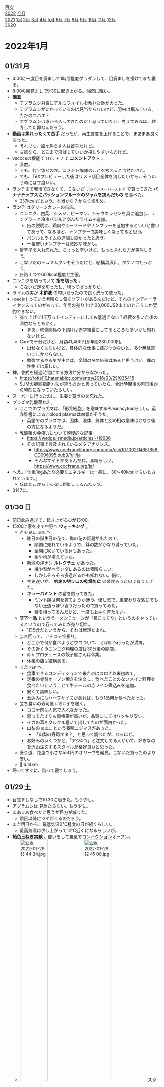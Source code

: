 [目次](README.md)  
[2022](README.md#2022) [今月](2022-01.md)  
[2021](README.md#2021) [1月](2021-01.md) [2月](2021-02.md) [3月](2021-03.md) [4月](2021-04.md) [5月](2021-05.md) [6月](2021-06.md) [7月](2021-07.md) [8月](2021-08.md) [9月](2021-09.md) [10月](2021-10.md) [11月](2021-11.md) [12月](2021-12.md)  
[2020](README.md#2020)  

2022年1月
=========

## 01/31 月

- 4:00に一度目を覚まして1時間程度ダラダラして、目覚ましを掛けてまた寝る。
- 8:00の目覚ましで9:30に起き上がる。強烈に眠い。
- __園芸__
  - アブラムシ対策にアルミフォイルを敷いた鉢がカビた。
  - アブラムシがたかっているのは見当たらないけど、羽虫は飛んでいる。ただのコバエ？
  - アブラムシは窓から入ってきたのだと思っていたが、考えてみれば、越冬してた卵なんだろう。
- __動画は焦れったくて苦手__ だったが、再生速度を上げることで、まあまあ良くなった。
  - それでも、話を焦らす人は苦手だけど。
  - 文章なら、どこまで飛ばしていいか探しやすいんだけど。
- vscodeの機能で `Ctrl + /` で __コメントアウト__ 。
  - 素敵。
  - でも、行全体なのか。コメント解除のことを考えると当然だけど。
  - でも、TeXプレビューした後はリスト項目全体を消したいから、そういう時には丁度いい。
- ランチまで我慢できなくて、こないだ `アジアンスーパーストア` で買ってきた __バナナチップスにパッションフルーツのジャムを挟んだもの__ を食べた。
  - 237kcalだという。本当かな？かなり控えめ。
- __ランチ__ はグリーンカレーの缶詰。
  - ニンニク、白菜、シメジ、ピーマン、シャウエッセンを具に追加し、ナンプラーと冷凍バジルと刻んだライムを追加。
    - 缶の説明に、鶏肉やシーフードやナンプラーを追加するといいと書いてあって、なるほど、ナンプラーで美味しくなってると思う。
    - バジルとライムの追加も良かったと思う。
    - 一番安いナンプラーは微妙な味かも。
  - 唐辛子を入れ忘れた。ちょっと辛いけど、もっと入れた方が美味しそう。
  - こないだのトムヤムクンもそうだけど、結構具沢山。タケノコたっぷり。
  - 缶詰１つで600kcal程度と主張。
- ニンニクを切っていて __指を切った__ 。
  - こないだ足を切ったし、切ってばっかりだ。
- ライムの実が __木酢液__ の匂いだったので良く洗って使った。
- `Houdini` っていう素晴らし気なソフトがあるんだけど、それのインディーライセンスってのがあって、年間の売り上げ100,000USDまでのところしか契約できない。
  - 売り上げで1千万ってインディーにしても低過ぎない？経費を引いた後の利益ならともかく。
    - まあ、映像関係の下請けは赤字経営にしてるところも多いかも知れないけど。
  - Coreで十分だけど、月額41,400円か年間230,000円。
    - 出せなくはないけど、具体的な仕事に結びつかないと、多分無駄遣いにしかならない。
    - 勉強するやる気が出れば、金額の分の価値はあると思うけど、僕の性格では厳しい。
- 神。書式を経過時間にする方法が分からなかった。
  - https://otiai10.hatenablog.com/entry/2016/03/29/035415
  - SUMの範囲指定方法が違うのかと思っていたら、合計時間後の何日後かの時刻になっていたらしい。
- スーパーに行ったのに、生姜を買うのを忘れた。
- プラズマ乳酸菌ねえ。
  - ここでのプラズマは、「形質細胞」を意味するPlasmacytoidらしい。英和辞書によるとblood plasmaは血漿だそうだ。
    - 英語でのプラズマは、固体、液体、気体と別の相の意味はかなり後の方になるようだ。
  - 乳酸菌の免疫力について懐疑的な記事。
    - https://wedge.ismedia.jp/articles/-/19686
    - その記事で言及されているメタアナリシス。
      - https://www.cochranelibrary.com/cdsr/doi/10.1002/14651858.CD006895.pub3/full/ja
      - そんなサイトがあるんだね。素晴らしい。 https://www.cochrane.org/ja/
- へえ。「体重1kgあたり必要なエネルギーは一般に、30〜40kcalぐらいとされています。」
  - 僕はどこからそんなに摂取してるんだろう。
- 3147歩。

## 01/30 日

- 前日飲み過ぎて、起き上がるのが13:00。
- 15:00に家を出て中野へ __ウォーキング__ 。
  - 苗を見に `島忠` へ。
    - 昨日の誕生日の花で、梅の花の話題が出たので。
      - 順調に売れているようで、鉢の数がかなり減っていた。
      - 全開に咲いている鉢もあった。
      - 桜や桃が増えていた。
    - 新潟の洋ナシ __ルレクチェ__ があった。
      - 桃や梨がベランダにあるのは素晴らしい。
      - しかしそろそろ多過ぎるかも知れない。悩む。
    - 今更遅いが、 __剪定の切り口の乾燥防止__ の薬があったので買ってきた。
    - __キューバミント__ の苗を買ってきた。
      - ミント類は何を育てようか迷う。優し気で、風変わりな感じでもない王道っぽい香りだったので買ってみた。
      - 種を持ってるんだけど、一度も上手く育たない。
  - __天下一品__ というラーメンチェーンが「超こってり」というのをやっているというので行ってみたが売り切れ。
    - 1日5食だというから、それは無理だよね。
  - 歩き回って、アチコチ空振り。
    - どこかで何か食べようとウロついて、 `さば銀` へ行ったが満席。
    - その近くのニンニク料理の店は30分後の開店。
    - `肉山` プロデュースの餃子屋さんは休業。
    - 休業の店は結構ある。
  - また `PEP` へ。
    - 食事できるコンディションで来たのはコロナ以来初めて。
    - 定番の骨髄オーブン焼きを注文し、食べたことのないメイン料理を食べたいということで牛テールの赤ワイン煮込みを追加。
    - 安くて美味しい。
    - 煮込みにもハーフサイズがあれば、もう1品何か食べたかった。
  - 立ち食いの寿司屋 `にぎにぎ` を覗く。
    - コロナ前は人気で入れなかった。
    - 思ってたよりも価格帯が高いが、品質にしてはハッキリ安い。
    - イカの耳をクルクル巻いて出してたのが面白かった。
    - 山梨の `紅富士` という養殖ニジマスがあった。
      - 「山梨の寿司ネタ？」と思って調べたが、なるほど。
    - お好みのいくつかと、「アジ4つ」と注文してる人がいて、好きなのを沢山注文するスタイルが格好良いと思った。
  - 帰り道、花屋で小さな550円のオリーブを発見。こないだ買ったのより安い。
  - :walking: 6.14km
- 帰ってすぐに、酔って寝てしまう。

## 01/29 土

- 目覚ましなしで10:30に起きた。もう少し。
- アブラムシは 見当たらない。もう少し。
- まあまあ食べたと思うが目方が減った。
  - 明日以降にツケがくるのだろう。
- また明日から、最低気温0°C程度の日が続くらしい。
  - 最高気温は少し上がって10°C近くになるらしいが。
- __飴色玉ねぎ実験__ 。覆いをして無風でコンベクションオーブン。
  - <img src='images/%E5%86%99%E7%9C%9F%202022%2D01%2D29%2012%2044%2034.jpg' alt='写真 2022-01-29 12 44 34.jpg' width='45%'> <img src='images/%E5%86%99%E7%9C%9F%202022%2D01%2D29%2012%2045%2008.jpg' alt='写真 2022-01-29 12 45 08.jpg' width='45%'> スタート時。
  - <img src='images/%E5%86%99%E7%9C%9F%202022%2D01%2D29%2014%2022%2045.jpg' alt='写真 2022-01-29 14 22 45.jpg' width='45%'> 120°C設定で60分。真っ白。
  - <img src='images/%E5%86%99%E7%9C%9F%202022%2D01%2D29%2014%2054%2057.jpg' alt='写真 2022-01-29 14 54 57.jpg' width='45%'> 140°C設定で30分。ようやく少し透明に。
  - <img src='images/%E5%86%99%E7%9C%9F%202022%2D01%2D29%2015%2033%2012.jpg' alt='写真 2022-01-29 15 33 12.jpg' width='45%'> 160°C設定で30分。端っこが焦げた。
  - <img src='images/%E5%86%99%E7%9C%9F%202022%2D01%2D29%2016%2010%2026.jpg' alt='写真 2022-01-29 16 10 26.jpg' width='45%'> 真ん中に寄せてみたけど焦げた。
  - 160°Cは温度が高過ぎたようだ。次は140°Cでホイル焼きを試してみよう。
  - 庫内に前回の玉ねぎの匂いが付いていて、今回焼いた玉ねぎと関係なくいい匂いがしてた。
- 時計を忘れて家を出た。珍しい。
- 東中野のラーメン屋 `楓家` で餃子とチャーハンとジャージャー麺と一本チャーシューをテイクアウト。
  - 餃子はキャベツの触感が残ってて楽しい。
  - ジャージャー麺はテンメンジャン味ではなく、ガラスープ餡掛け挽肉だけど、ホワジャオが効いていてイイ感じ。
  - チャーシューが煮豚じゃなく焼き豚だった。
- 知り合いの誕生会。
  - プレゼントは他の人と一緒なので、花を買っていった。
    - 栄養の入ったジェルが付いたヤツで、枯れるまで水やり無しで放置しておいて良く、枯れたらそのまま燃えるゴミで捨てていい。
  - 作り置きの割り干し大根と、唐辛子の味噌漬けを持って行って褒められた。
- 4063歩。

## 01/28 金

- 8:00の目覚ましで9:10に起き上がる。
- __園芸__
  - <img src='images/%E5%86%99%E7%9C%9F%202022%2D01%2D28%209%2012%2022.jpg' alt='写真 2022-01-28 9 12 22.jpg' width='30%'> __カレーの木__ の新芽だと思っていたのは __蕾__ に見えてきた。
  - <img src='images/%E5%86%99%E7%9C%9F%202022%2D01%2D28%209%2013%2019.jpg' alt='写真 2022-01-28 9 13 19.jpg' width='30%'> ガッツリ剪定した __内藤唐辛子__ の、当時からついていた __蕾が開いた__ 。
  - 昨日と今日に関しては、新しい場所でアブラムシが集まってるのは見つからない。
- __コーヒー__ を __ウェーブフィルター__ で淹れてみたが、この豆はコッチの方が合ってるかも。
- `cat /dev/null > /dev/clipboard` でクリップボードの中身が消えない。
- 数式のsvg出力とダークモード対応したのはいいけど、GitHubのMarkdownレンダリングで、alt属性が付かないのはどうなんだろう。自前で `<img>` タグを書けばaltを追加できるんだけど。
  - といっても、自前の `<img>` タグで挿入してる写真のalt属性はファイル名なんだけど。
- __ランチ__ は __タイのレッドカレーペースト__ で挽肉と白菜のカレー。
  - __ココナッツミルク__ って、こんなに粘性が高いんだ。古いから？賞味期限内だけど。
  - ペーストをちょっと舐めた時はかなり美味しかったのに、ココナッツミルクを入れたらパンチが足りない。分量通りなのに。
    - 挽肉から出た脂で炒めて、その炒めた脂はとても美味しい。
    - もっと入れるか、アレンジするか。
  - 辛みが足りないので、 __激辛唐辛子の酢漬け__ を使ってみた。
    - 控えめに使えば普通に使える。
    - 煮込む時間があれば、実の部分が口に入っても大丈夫。
    - 今回は投入が遅かったので、場所によって辛みにムラがある。
- 改行コード、どうしよう。
  - git bashからクローンしてみたら、lfとcrlfが混ざってた。
  - .editorconfigの*.mdをcrlfにしてしまってる。
  - lf統一でいい気がするんだけど。
- vscodeのコマンドパレットで、フォルダ内の __ファイル全部検索__ できるのか。素晴らしい。
  - 使い始めてしばらくはオープン履歴を使ってたけど、コレは他のエディタウインドウのも思えてるし、そのうちに忘れてしまうので微妙だった。
  - そのうちエクスプローラパネルで検索する方法を知ったが、これよりも大抵の場合は楽だ。
    - フォルダ構造を見比べながら、というときはエクスプローラパネルを使うだろう。
- vscodeの __スペルチェッカ拡張__ のカスタム辞書を複数持ちたい。
  - .mdからは、色んなプログラミング言語への言及があるので、どの言語の辞書を使うか、複数選択したい。
  - さらにこの日記ではお店の名前の固有名詞を登録したい。それはworkspace辞書でいいんだけど。
- 日記のスペル指摘を処理した。
  - スペルミスの話をしてるところや、造語の話をしてるところはどうにもならない。
  - スペイン語やラテン語を辞書登録するか悩む。
  <!-- cspell:ignore invx -->
  - `invx` のような短い省略変数をどうすべきか。
  - フレーズ登録できるようにして欲しい。
  - 地名はともかく、商標やお店の名前を登録したが、それによってtypoが見逃されると悲しい。
  - 単語登録するか、無視リストにするか。
  - スペルチェッカの設定で、一部でチェックを無効にできるのか。
- 5745歩。

## 01/27 木

- 8:00の目覚ましで9:10に起き上がる。
- 探してもアブラムシが死体しか見当たらないが、一週間程度は毎日アルコールを噴き付けよう。
- ガンマについて、見た中で最も良く網羅してるしまとまってる。素晴らしい。
  - http://compojigoku.blog.fc2.com/blog-entry-23.html
- ハイエンドGPUではガンマ変換のコストはゼロ。
  - https://developer.nvidia.com/gpugems/gpugems3/part-iv-image-effects/chapter-24-importance-being-linear
- __Markdownの強調__ を範囲選択とショートカットキーでできるだろうとvscodeのプラグインを漁っていると、TeXをプレビューできるというのがいくつもある。
  - というけど、GitHubで表示できなければ僕には用がない。
    - それよりも、そのTeXの表現をsvgとかにしてくれると嬉しい。選択範囲だけね。
- vscodeの __ターミナルを閉じるショートカットキー__ がないものかと思っていたら、単に `exit` コマンドを実行するだけだった。
- `Chocolatey` が便利だと思った記憶があるが、自宅のPCにインストールされていなかった。
  - どこで使ったんだろう。そして日記にもない。
- [node.jsの `tex2svg` というのがあると聞いて](https://tex.stackexchange.com/a/343943) `mathjax-node-cli` をインストールしたが、今ではnode.jsのデフォルトインストールにtex2svgが入っているようだ。
  - ナイス！ 
    - `\sin^2{\theta} + \cos^2{\theta} = 1`
    - ![](images/sin2-plus-cos2-eq-1.light.svg#gh-light-mode-only)![](images/sin2-plus-cos2-eq-1.dark.svg#gh-dark-mode-only)
- アブラムシに噴きかけて、 __アルコールが無くなりそう__ なので薬局で買ってきた。
  - IPと書いたのがあって、それは摂取すると良くない。少し高い方を買う。
- 薬局の帰りに `スタバ` でアメリカーノ+1 Shot。
- __ランチ__ は白菜の中華風みそ炒めと、昨日買った豚の皮を揚げたスナック。
  - 昨日買った __中国の黄豆の味噌__ を使ってみたかった。
    - 甘い。ちょっとトウチ寄り。日本の味噌とは違うように感じる。
  - ついでに八角も使ってみる。
    - 噛んで割ったら、確かに中に種が入っているものもあったけど、空っぽのも多く、取り出すのは厳しい。
    - 八角を入れるので、ちょっと煮込むために最初に紹興酒を入れて沸かした。
  - まあまあ美味しいのでは。
- 白菜でまあまあの量になったし、豚の皮のスナックもあったので、キャベツを食べなかった。
  - まあまあの日数が経ってる。
- 最近何度か、 __洗ったハズのフライパンが汚れている__ と思ったら、コーヒーミルの掃除でエアーダスターを吹きかけるからだ。
- 台所にガラス片があって足を切って、辺りが血だらけ。
- ずっと言ってた、 __[数式からsvgを作成する方法](README.md#数式svg作成)__ を準備した。
- __TeXプレビューワ__ としてvscodeプラグイン `Markdown+Math` をインストール。
  - $$1 + 1$$
  - とか書いておいて、出来上がったらコメントタグに入れて、TeXはsvgに変換する。
  - vscodeで編集してる時、上記の数式はプレビューウィンドウにちゃんとレンダリングされているが、この日記をGitHub、 https://kei-oguro.github.io/documents/diary で見ていると `$$1 + 1$$` と見えるハズ。
  - HTMLとして __エクスポートするための拡張__ だけど、僕はそこは不要。
- ふーん、 `onchange` じゃなくて `oninput` なのか。
- 気付いていて見ないフリしてたんだけど、 __2020年9月が賞味期限のパックご飯が20食ある__ 。
- <img src='images/%E5%86%99%E7%9C%9F%202022%2D01%2D27%2020%2012%2048.jpg' alt='写真 2022-01-27 20 12 48.jpg' width='30%'> 室内の鉢にアルミホイルをかぶせてみる。
  - アブラムシの羽虫は明るい方を上だと思い込むから、下が明るいと上手く飛べないのだとか。
  - 水やりがしにくいかも知れない。明日以降試してみてから考える。
  - 鉢じゃなくて、床をやるべきな気がする。
- 何かを買いにスーパーに行こうと思っていた気がするが思い出せない。
- __飴色玉ねぎ__ 実験。
  - <img src='images/%E5%86%99%E7%9C%9F%202022%2D01%2D27%2020%2018%2036.jpg' alt='写真 2022-01-27 20 18 36.jpg' width='45%'> スライス玉ねぎをオーブンの140°Cで焼いてみる。
    - その程度の温度なら実はいくらやっても __乾かないのではないか__ 実験。
    - 温度計は120°C程度を指すハズで、温度計の誤差も入れて、やや安全側に振って。
  - <img src='images/%E5%86%99%E7%9C%9F%202022%2D01%2D27%2021%2043%2053.jpg' alt='写真 2022-01-27 21 43 53.jpg' width='45%'> __焦げた__ 。
    - 後は油を使わないことと、覆いをすること。
    - でも、もう無理かもしれない。
    - これ以上低い温度だとブドウ糖がカラメル化しなくて美味しくならなそう。
- `Warhammer Quest` は、無課金でやれることは終わった気がする。
- 羽虫は見つける度に殺虫剤やアルコールスプレーを吹きかけるが、いなくならない。
- アブラムシは夜行性なので、寝る前にもアルコールスプレーを吹きかけておく。
- 最低気温予想が3°Cとかになるようになって、いくらか寒さがマシになった。
- 2776歩。

## 01/26 水

- 8:00の目覚ましで8:50に起き上がる。
  - 眠かったが無理やり起きる気になったのは前向きな出来事だ。
- 昨日は夜もカレーを食べたから、目方が増えるかと思ったら日曜の分が減る結果になった。
  - 日曜も野菜が多くてカロリー低めのハズなんだけどね。
- もう一度 __圧力鍋で飴色玉ねぎ__ を試す。
  - 焦がした時は、途中からかなりいい匂いだった。
  - ということで、水を少なめにして、適切な火力で長時間やってみる。あのときは水分を飛ばしたかった。
  - とはいうものの、思うに、カラメル化でいい匂いだったのではないか。
    - オニオングラタンスープのいい匂いには、カラメルの香りが入っていると思う。
    - 水分があると、ブドウ糖やショ糖はカラメル化できないと思うので、上手く行かないのではないか。
  - __水__ 30mlでやるつもりだったんだけど、玉ねぎをみじん切りしてる間にお湯を加熱してたら沸騰して、蒸発で減ってしまったので __目分量__ で足した。
    - お湯を捨ててから、水30mlと玉ねぎを入れて蓋をして加熱を始めるべきだった？
  - __圧力鍋の感じがおかしい__。
    - かなりの弱火にしても __蒸気が出続け__ る。その時に __重りが動いてない__ 。 __ピンは上がってる__ 。
      - ピンが上がってるから1気圧はある。蒸気が出てるから調理気圧に達してると考えてよい？
    - 調理容量が少ないとそうなるのかな？
  - __塩と重曹を入れ忘れた__。
  - 玉ねぎ内部の水分を飛ばさないなら __アルミホイルに包んで蒸した方がいいかも知れない__。
    - それはオーブンの方が便利だから、オーブンでは焦げる、ということが判明してから。
  - <img src='images/%E5%86%99%E7%9C%9F%202022%2D01%2D26%2011%2003%2045.jpg' alt='写真 2022-01-26 11 03 45.jpg' width='30%'> 1時間後。危ない、水分がギリギリだった。
    - 匂いが全然煮玉ねぎ。
      - やっぱり圧が足りないのかな？圧力鍋が古いから、そろそろパッキン替えた方がいいかな？
  - <img src='images/%E5%86%99%E7%9C%9F%202022%2D01%2D26%2011%2052%2038.jpg' alt='写真 2022-01-26 11 52 38.jpg' width='30%'> 焦がしちゃった。
    - 焦げ臭くはないが、焦げの酸味がある。
    - 砂糖や重曹に効果があったかも知れないが、圧力鍋で少なめの水で飴色玉ねぎはナシ、という結論で。
- 焦げについて調べる。
  - へええ。 __焦げない物質を無機物と呼ぶ__ んだ。
    - https://www.pref.kanagawa.jp/documents/28773/576250.pdf
    - アルミやマグネシウムを燃やす実験もあるから、 __焦げとは燃焼結果のことではない__ んだね。
  - トウモロコシデンプンの __発火点__ が380°Cで木材が250°Cだって。
  - __110°Cでも炭化するらしい__ 。
    - https://www.pref.nagasaki.jp/e-nourin/nougi/theme/research_report/PDF/S2-4.pdf
- `.editorconfig` を用意して、タブサイズを2にしたらMarkdown編集が快適になった。
- vscodeも、 `CS0535 インターフェースメンバーを実装しません` のエラーくらいは Quick fix を用意してくれてもいいのに。
- お __茶__ を淹れるのに、お湯の温度を測ってみた。
  - 冷たいコップに沸騰したお湯を入れると90°C。ヤカンに戻してからまたコップに入れてみると80°C。
    - 戻す前にしばらく置いたので、すぐに戻したら85°Cで丁度いいかも知れない。
- __ランチ__ は焦がし玉ねぎで作った挽肉とモヤシとピーマンの豆板醤炒めと、作り置きのキャベツ。
  - 炒め物の油は冷凍挽肉の脂しか使っていないが、それでも多過ぎるくらい。
    - 豆板醤とホワジャオで十分に美味しい。
      - 玉ねぎは強くは感じない。使い方がもったいなかったかな？
    - 胡麻を入れ過ぎたけど、むしろいい。
    - 五香粉があるはずだと思っていたが見つからない。
    - ホールの八角ならあるんだけど。
    - 一応検索してみたら、テンパリングの時にスターアニスを使うのはアリらしい。
    - 包丁で切って中の種を取り出せるという記事があったので試してみたが無理だ。
    - 煮込む料理以外ならパウダーがいいな。
  - 作り置きキャベツを温めて食べてみたら、煮詰まった感じになってた。
    - 粗熱をとる段階でそうなったんだろうね。難しい。
    - 冷たいまま食べる分には問題ないんだけど。
- __ライムの木__ に __アブラムシ__ 。
  - 昨日は見逃したのか、昨晩増えたのか。
  - まだ一部の枝だけだが、どれだけ卵が拡散されたのか。
- __Win10の電卓で逆関数__ が使えなくて悲しく思っていたけど、検索してみたら、チェックボックスじゃなくて「__2<sup>nd</sup>__」というボタンでトグルになってた。
- __リニア色空間におけるアルファブレンド__ って、意味を考えると難しい。
  - 光束の量を半分にするという操作になるけど、その意味でいいの？
    - それはそれでいいのか。
  - 見た目の明るさを補間するという意味なら __ガンマ色空間__ でブレンドしなければならない。
- __GPUによるガンマ変換のコスト__ はどうなのだろう。
  - ハイエンドはともかく、ローエンドではピクセル毎にマイクロコードで実行しててもおかしくない。
  - 計測したらいいんだけど。
- Unityでリニア色空間を使うことにすると、低スペックが心配だ。
  - sRGB色空間で実装して、ハイスペック用のシェーダでは自前で変換した方がバランスがいいかも？
  - 色々検索したら __FPGAではLUTで実装してる__ らしい。なら大したことないか？どうかな？処理するピクセル数自体はかなりあるが。
- __ウォーキング__ する。 __カトラリーレスト__ と __ナンプラー__ が欲しい。
  - まずはカトラリーレストを探して `東急ハンズ` へ。
    - <img src='images/%E5%86%99%E7%9C%9F%202022%2D01%2D26%2019%2059%2054.jpg' alt='写真 2022-01-26 19 59 54.jpg' width='45%'> 12杜通りのビルがいい感じに出来てきた。
    - 途中、 __丸ノ内線西新宿駅から地下道で都庁前から新宿__ を通っていく。
      - やっと道が分かった後思う。
      - 信号が無いから使ってみたんだけど、歩道橋を渡ってハルクから地下に行く方が早く感じる。
    - カトラリーレストは洗いやすい __歯ブラシスタンド__ として使いたい。
      - あんまり種類もないし、背の高いのはなかった。
      - オーラルヘルスのコーナーも見たけど、スタンドはなかった。
  - ナンプラーは区役所通りから職安通りに突き当たったところの `アジアンスーパーストア` に探しに行く。
    - 色々種類があったが、一番グラム単価が安いものにした。
      - 砂糖が入ってる。
      - 700mlで、こんなに使うだろうか？
    - __インスタント麺__ を色々と。
      - 激辛と書いてあるのと、カレー味のもの。
      - トムヤム何とかの種類が沢山あるんだけど、それはそういう気分が盛り上がった時に。
    - 豚の皮を揚げたスナックを買った。
    - ナンプラーにニンニクとか色々入れた __ナンプラーラー__ という調味料が売っていた。
      - いつか試したいが使い切るか？
    - 以前は温めるだけのカレーソースが色々売ってたけど、今は種類が少なくて残念。ヨソでも売ってるのが多い。
  - 粉末の八角、スターアニスパウダーを探しに __イスラム横丁__ へ行ったが無かった。
  - 八角なら中華食材店 `華僑服務社` だろうということで行ってみたが、粉末は無かった。
    - 代わりに `黄豆の味噌` を買ってきた。
      - 「黄豆」は大豆のことを中国でそう書く。
      - 以前、香港土産で貰った辛い調味料がソラマメではなく黄豆で出来ていた。
      - 豆板醤はソラマメ。(試しに台湾のを買った時は大豆の豆板醤だったけど)
      - そのお土産が、当時の僕にはかなり辛かったんだけど美味しかった。
        - ラー油漬けなんだけど、乾燥肉も入っていたのではなかったか。
  - 近くのスーパーで自炊の食材を買って帰った。
    - 丸のキャベツが無くて、なんとなく1/4の白菜を買った。
  : walking: 8.39km
- <img src='images/%E5%86%99%E7%9C%9F%202022%2D01%2D27%200%2020%2029.jpg' alt='写真 2022-01-27 0 20 29.jpg' width='30%'> __シャンパンストッパー__ はイイ感じ。
  - 開けたら中で白い煙状のものが立ち上った。
    - 一気に気圧が減って、気体でいられる量が減ったから、水滴になったのだろう。

## 01/25 火

- 8:00の目覚ましで8:30に起き上がる。
  - このくらいに起き上がれると、時間に余裕がある。
- __剪定した切り口の乾燥防止__ について書いたけど、切り口に穴が開いていた。手遅れ。
  - 思い直したんだけど、粘着テープで十分じゃない？
- 玉ねぎを圧力鍋で煮てみる。昨日と比べてかなり水多め。玉ねぎ1個に1リットル。
  - <img src='images/%E5%86%99%E7%9C%9F%202022%2D01%2D25%2010%2017%2019.jpg' alt='写真 2022-01-25 10 17 19.jpg' width='30%'> <img src='images/%E5%86%99%E7%9C%9F%202022%2D01%2D25%2010%2058%2027.jpg' alt='写真 2022-01-25 10 58 27.jpg' width='30%'> 40分後と80分後。匂いはいいけど水が多過ぎて味はしない。
  - 圧力鍋で煮た後に、煮詰める時間もかかるなら、 [一昨年 05/20 水](2020-05.md#0520-水) の新玉ねぎでやったオーブン焼きの方がいい。
- __アブラムシ__ 出現！
  - <img src='images/%E5%86%99%E7%9C%9F%202022%2D01%2D25%2012%2005%2056.jpg' alt='写真 2022-01-25 12 05 56.jpg' width='30%'> シャワーで良く流して、脇芽を信じて強く剪定。乾いたらアルコールを吹きかける。
    - 葉っぱが結構あったので、葉唐辛子で食べるつもりだったが、アレを見ちゃうと食べられない。
  - [1/21 金](#121-金) の __羽虫__ はアブラムシだったか。
  - 気休めで __蚊取り線香__ を炊いた。
  - __木酢液__ も噴霧した。
    - 近寄りにくくなるんだけど、それとは別にアブラムシは雨に弱くて __葉水で溺死__ する。
    - 植物に直接かけるには濃度が高いけど、たまになら大丈夫だろう。
  - 卵は直接死なないから、2週間くらいケアしないと。
- __ランチ__ は朝に煮た玉ねぎスープを煮詰めたものでカップ麺を作って、モヤシとキノコとピーマンの炒め物をトッピング。
  - 美味しいんだけど、カップ麺には、狙った味と違うものにしてしまって申し訳ない。
  - 思ったより量が多くなったので、作り置きは今日はパス。
- __コーヒー__ は今日から `スタバ` のニカラグアシングルオリジン。
  - 浅煎りと書いてあったが、コレは中煎りでは？
  - まあまあ美味しい。大して買ってないけど、スタバで外れは経験がない。
  - ちょっと微粉が混じってしまったが、最後がチョコレートのようだった。
  - 始業前に淹れるのを忘れてたのでランチ後に。
- 4つ割りの __割り干し大根__ がなかなか干し上がらない。
  - <img src='images/%E5%86%99%E7%9C%9F%202022%2D01%2D25%2012%2008%2017.jpg' alt='写真 2022-01-25 12 08 17.jpg' width='30%'> 一番細いのを5mm幅程度で切ってみたが、まだ微妙にフレッシュ。
  - コレはコレでアリだが、もう少し歯応えが欲しい。漬かったら固くなるかな？
- `s/## 1\//## 01\//`
- __チャイ__ を淹れる。
  - 目分量で、感覚が分からない。
  - チャイ用スパイスが生姜強過ぎる。オリジナルの配合のスパイスを用意したいが。
    - それと、ウチにはパウダーシナモンがない。
      - 分厚い木の皮を、たった2杯のために使うのは気が引けるが、実際全然使ってないんだから、使って買い直した方がいいか。
- [12/23 木](2021-12.md#1223-木) に久しぶりに遊んだ `バルダーズゲート` が日本語化されていたのを思い出して、iOSの `Warhammer quest` をやってみたが英語だった。
  - 前回は地が小さくて文字量が多くて、すぐに嫌になって投げたが、iPad pro になったせいか、少し英語に慣れたのか、チュートリアルは終わらせた。
  - ウォーハンマーは高校時代に社会思想社の現代教養文庫で出てたルールブックを読んで好きだった。
- __メイラード反応__ は155°Cだって。
  - https://www.nikkakyo.org/system/files/column263%20.pdf
  - ブドウ糖やショ糖の融点が160°Cだから、その辺を狙うと、 __カラメル化__ と両方起こっていいかも知れない。
    - 焦げないなら。
  - 160°C辺りが融点の、イイ感じの液体があれば、それで煮たらいいんだけど。
    - でなければ、揚げ油の温度をちゃんとコントロールできれば。
      - カリカリ玉ねぎが出来るだけかな？
      - __フライヤー__ でも、 __ノンフライヤー__ でも、やってる人はいないようだった。
  - __ホットクック__ 的な家電で160°Cせっていがあるといい。
- 水があっても160°Cでカラメル化は起こるんだろうか。水を160°Cにするのが難しいけど。
- ウチの __コンベクションオーブントースター__ の温度を測ってみた。
  - 160°C設定にしてても、表面温度は超えちゃうんじゃないの？と思って。
  - 温度計と材質が違うと反応も違うかも知れないけど、金属製の温度計は設定温度の20°C程度下で、かなり安定している。
  - __送風機能__ があって、コレが庫内の温度のムラを低減するという製品。
    - コレを使った方が乾いて良くないかも知れないし、ムラがなくていいかも知れない。
  - 160°C設定では、送風があってもなくても135°Cで安定。180°C設定では160°Cで安定。
  - 飴色玉ねぎ実験では、その他に、かぶせ物をした方がいいのかどうかも調べたい。
-  室内で __ブラックライト__ だけが点いている状態を外から見たら、やはり __不気味__ だった。
- 昨日の __シャンパンストッパー__ は調子いいが、もう1つを試そうとしたら、ボトルのサイズが違って(イタリア産)栓はできるが圧がかからない。
- <img src='images/%E5%86%99%E7%9C%9F%202022%2D01%2D25%2020%2004%2051.jpg' alt='写真 2022-01-25 20 04 51.jpg' width='45%'> <img src='images/%E5%86%99%E7%9C%9F%202022%2D01%2D25%2020%2026%2059.jpg' alt='写真 2022-01-25 20 26 59.jpg' width='45%'> <img src='images/%E5%86%99%E7%9C%9F%202022%2D01%2D25%2020%2043%2023.jpg' alt='写真 2022-01-25 20 43 23.jpg' width='45%'> __コンベクションオーブンで飴色玉ねぎ__ を試したが、放っておくと少し焦げるし、反応のペースも遅く、結局フライパンで飴色になるまで仕上げをする必要がある。
  - かぶせ物をしてもう少し高い温度ではどうだろうか。
  - __後から思うに、アレは本当に焦げだったのだろうか？実はカラメルかも知れない__ 。
    - 温度計のキャリブレーションを信用してなくて、低めの温度でやったこともあって、 __糖分が焦げる__ 温度じゃなかったと思う。
    - __細胞壁が焦げる__ のには、何度になる必要があるのだろう。それがそこそこの温度だとすると、焦げだと言える。
    - __デンプンの焦げ__ だとすると、クッキーを160°Cで焼いて、時間が長過ぎたら焦げるのだろうか。もっと言えば小麦粉をオーブンで長時間熱すると焦げるのか。
    - 小麦粉は __タンパク質と灰分の焦げ__ の可能性もあるのか。
    - __225°Cでは、デンプンもブドウ糖もタンパク質も焦げる__ そうだ。
      - https://www.jstage.jst.go.jp/article/jsfe2000/8/1/8_1_39/_pdf/-char/ja
- __晩飯__ はその飴色玉ねぎで作った豆腐のカレー。
- 寝る前に `Warhammer Quest` を少しやるつもりが、かなりやってしまって就寝が2:30になった。
  - 大して面白いと感じてないのに、成長するとどうなるのか、難易度曲線がどうなってるのか気になってしまう。
  - 1つのクエストが短いのも、ついやってしまう理由だ。
- 1920歩。

## 01/24 月

- 8:00の目覚ましで9:20に起き上がる。
- __コーヒー__ を円錐フィルターで淹れてみたけど薄い感じがする。豆の挽き方が粗過ぎたかも知れない。
- もう一杯淹れてみたがやっぱりピンと来ない。やや細かめにして、最後だったので少し多めになった。
  - かなり良く膨らむし、焙煎直後過ぎるのかも知れない。少し置いた方が良かったのかも。
  - ウェーブフィルターではなく円錐フィルターだったから、僕の能力の問題かも知れない。
- __ランチ__ は、作り置きキャベツと、缶のトムヤムクン。
  - キャベツは作りたては味のまとまりがなかったけど、馴染んだ感じがする。美味しいというワケでもないんだけど。
    - 冷たいまま食べたから、温めたらどう感じるかは分からない。
  - トムヤムクン缶は、炒めた唐辛子と生姜と玉ねぎにキャベツを足して煮て、最後に落果した小さなライムを刻んで入れた。
    - 思ったよりも具が多い。
    - レモングラスが入っているが噛み切れない。
    - 思ったよりも本格的だが、ちょっと田舎臭いというか、レストラン的な味ではない。
    - 生姜とライムを入れたのは多分正解。結構良くなったと思う。
- <img src='images/%E5%86%99%E7%9C%9F%202022%2D01%2D24%2011%2015%2001.jpg' alt='写真 2022-01-24 11 15 01.jpg' width='30%'> 良く見ないで買ってきた __イチゴに実が__ 付いていた。
  - 冬の寒さに当てないと実りに良くないというので外に出すが、大丈夫なのだろうか。
    - `渋谷園芸` では外に出してあったが、実は夜は室内に取り込んでたり？それだとちょっと面倒。
- __コンポスト__ に興味があるが、面倒になりそうで手を出せない。
  - 今シーズンは作物を増やしたので落ち葉が凄い。コレを捨てずに済ませられればゴミが減る。
- 沢山の洋書を無料でレンタルできるらしい？
  - https://openlibrary.org/
- `ウルティマ4` の実況動画を見つけた。
  - [【CRPGで遊ぼう！】Ultima4【VOICEROID実況】](https://www.youtube.com/watch?v=GMiB7J26etk&list=PLtsH0ag2Ey-fc_hjL7pjDcGEHUAQvm0M1)
- `ダイソー` に __鉢受け皿__ を買いに行く。
- 家で土曜に買ったハーブに合わせてみると、5号の鉢受け皿が思いのほか大きい。
  - 店舗だと小さく見える、というか、4号のが浅くて使いにくそう。
  - ハーブ以外は、3月ごろに植え替えるつもりなので、ポットに対して大き過ぎるのは構わない。
  - ハーブは小さな鉢で挿し木で変わりばんこに育てたい。
- __圧力鍋で飴色玉ねぎ__ を作ってみる。
  - <img src='images/%E5%86%99%E7%9C%9F%202022%2D01%2D24%2020%2049%2019.jpg' alt='写真 2022-01-24 20 49 19.jpg' width='30%'> 15分経過。
  - <img src='images/%E5%86%99%E7%9C%9F%202022%2D01%2D24%2021%2004%2054.jpg' alt='写真 2022-01-24 21 04 54.jpg' width='30%'> さらに15分経過。ようやく少し色付いた。
  - <img src='images/%E5%86%99%E7%9C%9F%202022%2D01%2D24%2021%2042%2019.jpg' alt='写真 2022-01-24 21 42 19.jpg' width='30%'> 焦がした。
  - 水分も飛ばしたくて、蒸気を強く出していたが、圧力鍋調理はそういうものではないのだろう。 
    - 焦げる前に蒸気が減るだろうと考えていたのだけど。
  - あと、油がIHで直接加熱されたせいかも。
  - 焦げる5分前くらいから、かなりいい香りだった。
- <img src='images/%E5%86%99%E7%9C%9F%202022%2D01%2D24%2021%2047%2003.jpg' alt='写真 2022-01-24 21 47 03.jpg' width='30%'> シャンパンストッパーを使ってみる。
- 5492歩。

## 01/23 日

- 渋谷園芸のインスタの投稿にいいねが沢山。
  - オリーブに食いついたのか、イチゴなのか。
- [1/16 日](#116-日) に __剪定__ した __唐辛子__ の切り口に、乾燥防止の何かを塗った方がいいと思って、島忠とかに見に行こうと思っていたけれども腰が重かった。
  - 園芸動画で切り口の乾燥防止をやってたのを、棒切れの __梅__ を見て思い出した。
  - まあ、枯れてもいいと思ってるんだけど。
- 焼きとん屋さんの `鍋屋` で __晩酌__ 。
  - `恋人よ` という懐メロが流れてた。こんなに格好良い曲だったのか。
- インスタの広告に、昨日通りかかった肉屋のが出てた。
  - 産直肉屋だそうで、オープンしたばかりらしい。
  - 面白いと思ってその店の写真を撮ってたので、広告が出て驚いた。
  - `桔梗` の写真をストーリーに上げたので、それで出たのだろう。
- 3440歩。

## 01/22 土

- 目覚ましなしで7:45に目を覚まし、目覚ましを掛け忘れたと思って8:00からスヌーズを開始して、2度目で土曜日だということを思い出し、10:30に起き上がる。
- __ラフレシアは光合成しない__ んだそうだ。驚き。
- <img src='images/%E5%86%99%E7%9C%9F%202022%2D01%2D23%2016%2037%2042.jpg' alt='写真 2022-01-23 16 37 42.jpg' width='30%'> __イチジク__ 到着。早い。
  - <img src='images/%E5%86%99%E7%9C%9F%202022%2D01%2D23%2016%2037%2042%20%281%29.jpg' alt='写真 2022-01-23 16 37 42 (1).jpg' width='30%'> 剪定直後のがくると思ってたけど、もう芽が出てる。
- __ウォーキング__ も兼ねて練馬の `渋谷園芸` に苗を買いに行く。
  - 途中で `島忠` にも寄る。イチゴの値段と、梅を見る。
    - 梅は、島忠のは蕾が沢山付いていて、それが実の成る品種なのかどうかを見たかったが、 __花梅__ だった。
  - 中野の `ビール工房` で __歩きながら飲むビール__ をテイクアウト。
    - ケルシュだそうな。麦の香りとほのかな甘みで好みとは違うが、しっかりした苦みで美味しい。
    - 寒さで手が冷たくて外では飲めないかも知れないと思ったが、昼なら大丈夫のようだ。
  - 移動中、沼袋のラーメン居酒屋 `桔梗` で一杯。
    - 大久保の百人町交差点と初台に、同じ名前で同じ24時間営業の店があり、大久保だけ行ったことがあった。
    - おつまみ煮干しというメニューがあって、出汁殻の素揚げのようだ。
      - 全然うまみが残ってないんだけど、歯応えがあって、マヨネーズを付けながら食べるとつまみには丁度いい。量もまあまあ。
      - 出汁殻の使い道としてはいいかも知れない。
  - <img src='images/%E5%86%99%E7%9C%9F%202022%2D01%2D23%2016%2022%2050.jpg' alt='写真 2022-01-23 16 22 50.jpg' width='30%'> もうすぐ。
  - <img src='images/%E5%86%99%E7%9C%9F%202022%2D01%2D23%2016%2022%2049%20%281%29.jpg' alt='写真 2022-01-23 16 22 49 (1).jpg' width='30%'> 到着。
    - <img src='images/%E5%86%99%E7%9C%9F%202022%2D01%2D23%2016%2022%2049.jpg' alt='写真 2022-01-23 16 22 49.jpg' width='30%'> __オリーブの木__ の小さくて安いのがあったので衝動買いした。実用でない植物を買うのは珍しい。
      - __イチゴ__ は __四季成り__ のを2ポット。来年も育てるつもり。
        - 2つにするなら、片方は一季成りでも良かったかも知れない。
      - 最近動画で見たので __野イチゴ__ も1ポット。
      - 実の成る __梅__ が安かったので衝動買い。
        - ほとんどただの棒にしか見えない。
      - __ローズマリー__ と __タイム__ の見た目勢いの良さそうなのがあったので購入。
        - ここから __挿し木__ を試してみたい。種からの水耕栽培は一度も成功していない。
  - __晩酌__ する店を探すが、結局いつもの `金ちゃん` にした。
    - 前に来た時は混んでたのに、全然人がいないと思ったら、開店直後だった。
  - 穴子専門店だという `富澤` でテイクアウト。
    - 注文してから気付いたが、「__めそ箱__」というメニューが。
      - __めそ__ と言えばマサルさん。
      - 検索すると、小型の穴子やウナギのことらしい。
  - 「皮まで手作り餃子」というのがたまにあるけど「皮 __だけ__ 手作り餃子」だったら面白い。
  - :walking: 7.64km
- 春だと勘違いされると困るので、イチジクと梅はベランダへ。
- <img src='images/%E5%86%99%E7%9C%9F%202022%2D01%2D24%2011%2015%2001.jpg' alt='写真 2022-01-24 11 15 01.jpg' width='30%'> イチゴにはもう実が付き始めてるけど、室内の方がいいのかな？冬の寒さに当てないと収穫に良くないらしいけど。

## 01/21 金

- 8:00の目覚ましで9:00に起き上がる。
- __羽虫__ が少しだけどいてうるさい。
  - __アルコールを噴霧__ してみる。 
- __コーヒー__ をウェーブフィルターで淹れたら、コッチの方が美味しい。
  - __まな板を倒して__ 、粉を一回分全部、流しにこぼしてしまった。
    - <img src='images/%E5%86%99%E7%9C%9F%202022%2D01%2D21%2011%2030%2005.jpg' alt='写真 2022-01-21 11 30 05.jpg' width='30%'> このように、はみ出している部分にぶつかる。
    - <img src='images/%E5%86%99%E7%9C%9F%202022%2D01%2D21%2011%2033%2040.jpg' alt='写真 2022-01-21 11 33 40.jpg' width='60%'> キッチンユニットが小さくてまな板を置く場所がないので、流しのサイズよりも大きいまな板を、流しに渡して使っている。
    - <img src='images/%E5%86%99%E7%9C%9F%202022%2D01%2D21%2011%2030%2022.jpg' alt='写真 2022-01-21 11 30 22.jpg' width='30%'> 横 __突っ張り棒__ の使いやすい位置にすると、縦突っ張り棒がこの場所になってしまい、それではみ出る。
      - 改善できそうな気がしてきた。
        1. 縦についてる金網を左に移動したら、突っ張り棒を右に寄せられる。
        2. 金網の穴に横を通せるのではないか。
- 昨日お茶を淹れた時にいつものところにしまわなかったようで、 __茶葉が行方不明__ 。
- MINGW32のコンソールで、utf8のオクテットストリームを `/dev/clipboard` に渡すと、vscodeでちゃんと表示される。
  - CF_TEXTでシステムコードページにしてるか、CF_UNICODETEXTでutf16にしてるか、そういった対応がされているということ。
  - 自作の console-clipboard-tools を修正する必要がなくなった。
    - 入力コードページを指定と、出力がCF_TEXTの場合に出力コードページを指定をできるようにしたいと思っていた。
- Win10の通知欄から __誤変換の通知の歯車__ をクリックすると `MS IMEの全ての通知をオフにする` という神提案が。
- __ランチ__ はハリハリ漬けとキャベツの炒め物。
  - 炒め物には __モルディブフィッシュ__ と __カレーリーフ__ を使ってみた。
    - モルディブフィッシュは予想以上に固かった。この厚みのフレークは炒めただけでは食べられない。煮干しくらいの固さだと予想していた。
- モルディブフィッシュの使い道として、煮込むカレーはいいとして、佃煮とか作ったらどうだろうか。
  - 「煮干し 佃煮」で検索すると、みんな出汁殻で作るんだね。そりゃそうか感。
- 大根やキャベツばかり食べて、ランチのカロリーが低いからか、 __おやつを食べたくなる__。
- 作り置きに、 __キャベツのエチュベ__ をカレー味で作ってみる。
  - __カレーリーフ__ 2枝と `ウォータリングホール` のカレー粉と、煮込むので __モルディブフィッシュ__ とホールの胡椒も入れてみる。
  - 油は今回はバターとオリーブオイル半々。
    - バターで作った方が美味しいが、スパイスを炒めるのにバターだけだと焦げそうで怖い。
      - バターとタイムと塩だけで充分美味しいが毎回それだと飽きる。付け合わせならともかく、作り置きで空腹を満たすには。
  - __色々入れ過ぎ__ て味にまとまりがない。特に油はオリーブオイルだけの方が良かった。
- 毎月のように __ギガが足りなくて__ 追加購入していたので契約を6GBに変更したが、当然ながら、リモートになったら減りが遅い。
  - 3GBのプランに戻してもいいけど、たまに追加しそうだ。
  - プランの料金差は300円で、追加は500円。
  - 毎月3GBと6GBを繰り返して、繰り越しを当てにすると丁度良さそうだし安いんだけど。
- 鉢植えを、どのくらいで大きな鉢に変更したらいいのか分からない。 __鉢上げ__ っていうそうだ。
  - __根が回ってパンパン__ になったら、という話なんだけど、見れない。
    - と思っていたけど、割と簡単に抜けた。
    - どれもまだ全然大丈夫そう。
- [Project Gutenberg](https://www.gutenberg.org/) にシャーロックホームズがあった。
- 運動も兼ねて、 __ウォーキング__ で __高田馬場__ へ。
  - __蔓延防止措置__ 初日。
  - 思ったよりやってるような、そうでもないような。
    - 意外な店がやってたり、やりそうな店が閉めてたり。
    - エスニックと焼肉屋の営業してる割合が多いように見える。
    - イタリアンのお店で __晩酌__ する。
  - 明治通りから大久保通りに入って __新大久保__ と __大久保__ も見て帰る。
    - 23:00までやってたところが結構あった。
  - :walking: 11.01km AppleWatch電池切れ。

## 01/20 木

- 目覚ましを掛け忘れたけど9:30に起き上がる。
- ピザカッターを見つけた。
  - そう言えばあった。コイツはドコにいるべきなんだろう。
- 前の職場で、Slackの絵文字を沢山作ったけど、「センスある人は凄いな」と思っていたら、[そういうツールがあるのか](https://zk-phi.github.io/MEGAMOJI/)。
  - 見たことのある動きがいくつもあった。
- まあまあ大手の？FXの広告で「スワップポイント30%アップ」とあったけど、そんなコトして大丈夫なくらい儲かるんだ。
- <img src='images/%E5%86%99%E7%9C%9F%202022%2D01%2D20%2011%2025%2023.jpg' alt='写真 2022-01-20 11 25 23.jpg' width='30%'> __ライム__ の蕾が沢山開いたけど、前の実は収穫した方がいいのかな？
- __ランチ__ は去年の5月が賞味期限のカップ麺と、ハリハリ漬けと作り置きキャベツ
。
  - `ウォータリングホール` のカレー粉を入れたら美味しくなった。
    - [09/05 日](2021-09.md#0905-日) の唐辛子の酢漬けを使ってみた。
      - 味見の時に激辛で、舌がヒリヒリして、スープが辛くなったかどうか分からない。
      - 結構美味しいけど、もう少し熟成して美味しくなりそう。
  - キャベツは [1/17 月](#117-月) の、玉ねぎと生姜を入れたものだけど、ちょっと __苦みがある__ ので、玉ねぎか生姜か両方か、 __レンチン__ して入れた方がいいかも知れない。
- __コインハイブ事件が最高裁で逆転無罪__ だそうだ。
  - https://www.bengo4.com/c_18/n_14033/
  - 動画広告の方がギガを消費する分だけ悪質だと思うんだけど。
- __イチジクの苗__ が売ってないか検索したら在庫切れのところが多い。
  - 来月の半ばにまた検索してみよう。
  - と思ったが、2年生の鉢が売ってるので買うことにした。
- <img src='images/%E5%86%99%E7%9C%9F%202022%2D01%2D20%2018%2033%2016.jpg' alt='写真 2022-01-20 18 33 16.jpg' width='30%'> __ライムの蕾__ の根元に樹液が出てる。
  - 受粉のために虫を呼び寄せているのかな？
- 新中野の `柴田屋酒店` で __晩酌__。
  - ワイン __飲み比べ__ セットを注文したら、泡、白、赤の3種類だった。
    - 泡はたまたまちょっと良い __シャンパン__ だそうだ。
      - 社員の試飲のために開けたボトルを飲み比べで出したということで、普段出しているものより高額のものなのだとか。
  - 昨日来たワインストッパーやシャンパンストッパーを試すために1本ずつ
- `肉のハナマサ` でお買い物。
  - __レモン果汁__ がお目当て。1リットル入り。
  - 他にはキャベツなどの野菜。
  - 普段ヨソで買う __冷凍挽肉__ が脂肪多過ぎなので、ハナマサのはどうだろうと思ったけど、置いてなかった。
- :walking: 4.06km
- __3Dモデリング動画__ https://www.youtube.com/watch?v=xab0XV8SSfY の28:00くらいからの進行図が凄い。気前がいい。

## 01/19 水

- 8:00の目覚ましで8:30に起き上がる。
  - 6時間半も寝たら、起きられるのが普通だよね、と思ったのに、起きてみたら眠い！
- __コーヒー__ は今日から `モルディブ` のハーフビター。 __プレス__ で淹れた。
  - ちょっと焦げ臭い？焙煎すぐでガスが残ってるかな？真空パックだった。
    - いつも半分冷凍庫に入れるけど、全部茶筒に入れてしまおう。
- `.tga` をプレビューするのにGIMPとかは起動が遅過ぎる。vscodeでプレビューする拡張があればいいのに。
  - `Image Magick Reader` というのをインストールしたが、tgaもtiffも読めなかった。
    - psdが読めたけど、レイヤのON/OFFができない。
- __ランチ__ は __自炊カレー__ で昨日のリベンジのキノコキーマと、ハリハリ漬けと作り置きキャベツ。
  - __飴色玉ねぎ__ は上手く行ったと思う。塩の効果は実感できなかった。
    - 次回は160°Cくらいのオーブンを試してみよう。
  - 今使ってる冷凍挽肉はかなり脂身が多くて油だらけになるので、スパイスを炒めた後に玉ねぎの前に入れた。
    - 最初の油を控えめにしたのに、それでも油多過ぎになった。
  - 粉っぽくなったのは、弱火で3分程度火を通すという助言に従ったら直った。
  - 唐辛子の小口切りをかなり薄めにして最初から入れたら馴染んだ。
  - __目玉焼きを乗せた__ 。
  - ちゃんとできたのではないか。
    - どこかで食べたカレーの味、という感じになった。
      - コレが食べたいワケではないな。
        - 先に挽肉が入っていたこともあって、玉ネギを炒めているときはミートソースの匂いだった。
      - トマトを入れるのが当然の味の気がする。
    - スパイスを変えたら、好きな味になるだろうか？
- また __`ブラウザで「ワンナイト人狼」`__ を職場の人たちと遊んだ。
- __飴色玉ねぎ__ だけど、 __挿し水__ をしたときに、鍋肌じゃなくてペーストの上で「ジューッ」となる。
  - __炒める油が100°C以上__ だということだ。IHだから油を直接加熱してるのかも知れないけど。
  - 挿し水のことを初めて聞いたのは __東京カレー番長__ の誰かだったと思う。
    - その時は「100°Cにしたらメイラード反応の進みが悪くなる」と思っていたが、 __挿し水でも100°Cを超える程度までしか下がらない__ なら、それは結構いいのではないかと思う。
  - 何度くらいが丁度良いのか分からないけど、115°Cでいいなら __圧力鍋__ が使えるのではないか、と思って検索してみるとやってる人たちがいた。
  - __シャトルシェフ__ で160°Cの油を保温できたらどうだろう。
  - __砂糖を入れる__ 、という人がいた。
    - 僕も考えた。
    - メイラード反応は糖分とアミノ酸の反応だから、アミノ酸と糖分が出会う頻度が増えたら反応が速く進むのではないかと。
      - やらないけど。
      - そもそも、それが効果があるとしたら「アミノ酸は沢山あるけど糖分は少ない」という状況のハズで、疑わしいと思っている。
  - __水分を分離して煮詰める__ という人がいた。それこそが甘さの正体だと。
    - https://ryourigaka.jp/ameirotamanegi/
    - 放置で煮詰める方法があればいいんだけど。
  - __オーブン__ での飴色玉ねぎのレシピは英語のが多く、どれも何度かかき混ぜる。
    - ちょっとそれは面倒なのではないか。
      - 確かに付きっきりではないけど、放置で何とかするのは難しいのかな。
    - 焦げないようにアルミホイルで覆うそうだ。
    - __160°Cとかの低め__ の温度なら焦げずに済まないのかな。
  - __玉ねぎの糖分__ は、果糖、ブドウ糖、ショ糖が同量くらいの割合だそうだ。
    - 果糖は110°C、ブドウ糖は160°Cあたりで __カラメル化反応__ が始まるそうだ。
      - クッキーなんかは、白く仕上げたいときは140°C程度で焼き、茶色にしたいときは160°C以上で焼く。
    - ということは、飴色玉ねぎを作る時にカラメル化反応が入っていないワケがない。
    - 飴色玉ねぎの説明でしばしば、「__メイラード反応はカラメル化反応とは違う__」と書いてあるが、どうせ __どちらも発生してる__ ということだ。
- __ソーダキャップ__ と __減圧ワインストッパー__ と __加圧シャンパンストッパー__ が届いた。
- gmailのアドレスに `.` や `+` を使うことで __捨てメアド__ を作れるというが、少なくとも `+` じゃスパム業者に元のアドレスが分かるんじゃないの。
- なんで5秒でスキップされる動画広告で、最初の5秒で焦らすんだろう。
- __園芸動画__ を見て気分が盛り上がって、ホームセンター `島忠` に苗や種を見に行った。
  - __イチゴ__ は実が付いてる鉢が売ってて税抜き798円だった。
    - 面倒で植え替えしない可能性もあるので、この値段はちょっと尻込みする。
  - 蕾が沢山付いた __梅__ が売ってた。実が付くなら悩む。
  - __レモン__ が1280円だった。悩む。
  - 冬は __ハーブの苗__ は無いと思っていたが、色々あった。コレらは耐寒性が高いということでいいのかな？閉店後は室内に運ぶ種類もあるのかな？
    - __タイム__ が欲しいがコレは年中あるのでいつでもいい。他のを買うときに一緒に。
      - タイムは何度も __水耕栽培に失敗__ してるんだけど、 __挿し芽__ で水耕栽培できるらしい。苗をある程度育てたところから挿し芽を試してみたい。
  - 20:00閉店なので終業したら急がないと見回る時間がなくなる。
- ついでに中野の西友の花屋コーナーを見に行ったら無くなってた。
  - 去年も一昨年もココで __唐辛子__ の苗をいくつも買った。今年は何を買おうか楽しみにしてたのに。
- 中野まで行ったので、 __晩飯__ を `PEP` で。
- :walking: 5.09km
  - 途中で電池が切れた。あと1kmくらい。

## 01/18 火

- 8:00の目覚ましで一度スヌーズしたけど、止めてしまったのか気付かなかったのか、10:20に起き上がる。
  - 8:20のiPadの目覚ましを止めたのは覚えてるんだけど。
- __コーヒー__ を淹れたんだけど、寝坊して歯磨き直後で味が分からない。
  - 細かめに挽いてみた。
  - ウェーブフィルターで淹れてみて、ドーム側に粉が多過ぎる気がする。
    - この細かさならドームを壊した方がいいかも知れない。
- __ランチ__ は __自炊カレー__ の キノコキーマと、ハリハリ漬けと作り置きキャベツ。
  - `魯珈` の飴色玉ねぎ動画を試してみたくて、ベーシックなスパイスにした。
  - 泡立ってるから水分が減ってないと思ったら、油が玉ねぎ内部の水分を蒸発させていて、焦がしてしまった。
  - 挿し水をしたらすぐに茶色くなった。
    - メイラード反応には水が必要なのかも知れないし、温度が高過ぎて反応が遅かったのかも知れない。
  - パウダースパイスが粉っぽくなった。何か言及してた記憶があるので見直しておこう。
  - また後から挽肉を思い出して足して、油が多くなり過ぎた。
  - 塩を忘れてた。玉ねぎを炒めるときに入れろ、って話だったのに。また試そう。
  - 予想の倍量が出来てしまった。
  - 全然美味しくなくてショック。
  - 唐辛子の小口切りが馴染まなかった。
    - パウダースパイスと一緒のタイミングで入れたのが悪かったのか、粉末唐辛子にすべきなのか。
- __コーヒー__ をもう一杯淹れてみた。
  - ちょっと薄いかも知れない。次はお湯を少なめにしてみよう。
  - ドームを壊しながら注いだんだけど、どんどん膨らんで凄い。
- 古紙回収の日に、少しだけ __不要物整理__ 。
  - 送り付けられた宗教の本、20年で数回しか開かなかった道路地図、以前の取引先に貸与されたiPad2の箱。
- 入社時に貰った紙の資料を __シュレッダー__ に掛けたが、少し忘れたものがあった。もう一回出すのが面倒なのでまた今度。
- <img src='images/%E5%86%99%E7%9C%9F%202022%2D01%2D19%201%2009%2013.jpg' alt='写真 2022-01-19 1 09 13.jpg' width='30%'> __カレーの木__ の新芽が少しずつ大きくなってる。
- 1021歩。

## 01/17 月

- 8:00の目覚ましで9:00に起き上がる。眠い。
- 植木があまり水を吸い上げないので水やりが楽。
- __コーヒー__ をペーパーフィルターで淹れた。この豆はプレスよりコッチが向いてる。美味しい。
- __共通テストの数学__ が難しいというので問題を見てみたら、たまたま僕のなじんでる分野ばかりで、多分高得点を取れそう。
  - 因数分解や微分積分なんかは使わないので忘れてそうな分野。
  - 頭の中だけで解けた、というワケではないので、やってみたらダメかも知れないけど。
- __東京都が蔓延防止措置__ を検討だそうで少し驚いた。
  - __病床使用率__ が20%近いのだそうで、なるほど。
  - もうそんなに入院していたとは。
  - 感染者数が4000人程度で、入院患者の前日比が100人程度。
    - この数字からは何人が退院したかは分からないので、実際にはもう少し多い。
  - __数十人に一人しか入院しなくても、毎日100人ずつ増えたら、遠からずひっ迫する__ 。
  - 近いうちにピークアウトするといいけど。
- __手回しのミルはプレス用の粗め__ の設定になっている。
  - このミルは、粗さの設定を覚えておくためのサポートがなく、変更すると戻せないので動かさない。
  - __ペーパーフィルターで飲むときには、電動のミル__ を使っている。
    - 以前に良く使っていた時に、メモリをどこに合わせていたのか覚えていない。
    - ウェーブフィルターと円錐フィルターで違う細かさにした方がいいと思うけど、どこを基準にしたらいいのか。
    - 試すしかないんだけど。
- お __茶__ が美味しい。
  - 前回の __村上茶__ が半端な量で、 [10/02 土](2021-10.md#1002-土) に書いた __嬉野__ のお茶を足した。
- pthreadはともかく、mutexがスペルチェッカの辞書に入ってない。
- ふーん、「__ポーズ練習サイト__」だって。凄い。偉い。
  - https://camp-fire.jp/projects/view/500207
  - https://www.posemaniacs.com/
- __ランチ__ は `カナピナ` の日替わりカレー。
  - 今日は玉子とキーマ。
  - 昔の方がスパイスがきれいだった気がするけど、今日のも美味しい。ニンニクがガツンと来る。
  - ナンは半分にしてもらえば良かった。糖質沢山。
- 2軒 __空振り__ した。
  - 元々 `マイソールカフェ` というカレーの木を育ててるお店で食べるつもりだったが2/8まで休業中だそうで。
  - ヨガ教室のカフェコーナーで竹炭を入れた「黒カレー」というのを昨日見かけて、昨日は興味出なかったけど、ゴミ袋を探しに100均に行きたくて寄ったら臨時休業だった。18:30に戻るとか。
- 100均のゴミ袋は、枝を入れて大丈夫なのかどうか分からなかったのでパスした。
- 戻りに `スタバ` の __コーヒーをテイクアウト__ 。
  - アメリカーノのショートにショットを1つ追加。
- `-A <= x && x < A`   みたいなのを、`Range(-A, A).Contains(x)` とか `x.InRangeOf(-A, A)` みたいに書きたい。
  - みんなそんなことないんだろうか。
  - 実際のところ、自分なら `abs(x) < A` って書くけどね。区間の開閉が違うけど。
  - __`x is < A and > -A`__ って書けるらしい。
    - ソッチを使おう。
- 昨日材料を買ってきたのにしなかった __作り置き__ 。
  - <img src='images/%E5%86%99%E7%9C%9F%202022%2D01%2D17%2019%2032%2016.jpg' alt='写真 2022-01-17 19 32 16.jpg' width='30%'> __ネギをみじん切り__ にしてタッパーに入れて冷凍庫へ。
    - 使うときはスプーンで引っ掻くと必要な分だけ取れる。
  - <img src='images/%E5%86%99%E7%9C%9F%202022%2D01%2D17%2019%2054%2034.jpg' alt='写真 2022-01-17 19 54 34.jpg' width='30%'> __キャベツと玉ねぎの千切り__ を塩して押して、生姜のみじん切りを入れて、白コショウとレモン果汁で味付け。
- __ハリハリ漬け__ の液が少なくなってて、「そんなに吸うかな？」と思っていたら、冷蔵庫の中で沢山こぼれてた。
- 昨日の __ワインストッパー__ の注文を見てたら、逆の __ソーダキャップ__ というのを見つけて注文した。
  - https://www.amazon.co.jp/dp/B00O4VZYR0
  - 真空ではなく __加圧__ する。
  - スパークリングワインの栓をできるといいんだけど、ペットボトルの口のねじに使うようだ。
    - 探したら __シャンパンストッパー__ というのもあったので注文した。そんなに高くないので、3つ買ってみた。最初の2つはOEMの色違いの同じものかも知れない。
      - https://www.amazon.co.jp/dp/B00FGKWOTE
      - https://www.amazon.co.jp/gp/product/B08FT2G8CY/
      - https://www.amazon.co.jp/gp/product/B00O4VZY2K/
- 柑橘類の __剪定動画__。 
  - https://www.youtube.com/watch?v=EcLzahRixuc
  - __ライムの木__ のトゲは切っていいんだ。
    - 探したけど、かなり短いトゲしかなかった。
- 園芸動画を見ていて __イチゴを育てたくなったが、土が足りない__ 。
  - 唐辛子を越冬させるつもりがなかったから、その分で来年の作物を育てようと思っていたけど、保留することにしたので。
  - 追加で買うのは、そんなに使い切らないと思うので嫌だ。
- 植木の土を保管するのに麻袋が欲しいんだけど、結構高い。
  - 通気のない袋でも大丈夫かな？
- アプリの値下げを教えてくれる `App Sliced` は __In App Purchaseの値下げ__ も教えてくれるのか。
- __晩飯__ は `魔女の一撃` というカレー屋さんのチキンカレー魔女バージョンにパクチーとキノコマリネを追加。
  - 渋谷の `ハガレ` のようなカレー。鶏肉の繊維がほぐれて沢山入っている。ハガレのは食材の水分だけで煮込んだと言っていた。
  - ハガレよりもさらに水分の少ない、ペーストのようなカレー。
  - トッピングや、生姜のかけらやホールスパイスをたまに噛むと味の変化を感じて楽しい。
  - 思ってたよりもずっと美味しかった。
- たまたま会った知り合いの料理研究家の人が、「メーカー提供品が沢山あって使い切れない」ということで、パック牛乳とサラダオイルと味噌を貰った。
  - 味噌はほとんど使わない。
    - 味噌漬けをたまに作るくらい。
    - 空腹しのぎに味噌汁を飲む習慣を作るべきか。
    - `ウッチャン` の生姜味噌が美味しいんだけど、もしアレで味噌汁を作って美味しいなら、薬味にも使えてイイ感じだと思う。
      - レシピ検索すると、砂糖を入れるレシピ、みりん等で伸ばして煮詰めるレシピが多いけど、ウッチャンのは違う気がする。
- 6321歩。

## 01/16 日

- __ランチ__ は挽肉と豆腐の卵とじ。
  - __カレーリーフ__ を一枝使った。アジョワンというスパイスも使って、南インドやスリランカっぽい香りに。
    - かなりそれっぽくなったけど、糖質の野菜が入っていないので、向こうの感じにはならない。
    - ちょっと多めに油を使ったけど、最初は挽肉を忘れてて、挽肉の脂身で多過ぎになった。挽肉入れるならもっと少なくて良かった。
- __園芸__
  - <img src='images/%E5%86%99%E7%9C%9F%202022%2D01%2D16%2012%2054%2059.jpg' alt='写真 2022-01-16 12 54 59.jpg' width='30%'> __唐辛子__ を __収穫__ した。
    - 冷凍庫を圧迫してる実感がある。
  - <img src='images/%E5%86%99%E7%9C%9F%202022%2D01%2D16%2012%2019%2050.jpg' alt='写真 2022-01-16 12 19 50.jpg' width='30%'> <img src='images/%E5%86%99%E7%9C%9F%202022%2D01%2D16%2012%2024%2001.jpg' alt='写真 2022-01-16 12 24 01.jpg' width='30%'> ほとんど葉っぱが落ちた __キャロライナリーパー__ はとっくに死んだと思っていたが、 __新芽__ が付いていたでの、強く __剪定__ して、春まで生きていたらもう一年育ててみる。
    - 小さな実が沢山ついていて、枝についたまま放置していたら赤くならないかと待っていたけど、諦めて収穫した。
  - <img src='images/%E5%86%99%E7%9C%9F%202022%2D01%2D16%2012%2029%2040.jpg' alt='写真 2022-01-16 12 29 40.jpg' width='30%'> <img src='images/%E5%86%99%E7%9C%9F%202022%2D01%2D16%2012%2029%2045.jpg' alt='写真 2022-01-16 12 29 45.jpg' width='30%'> 「弱ってないけど成長もしていない」と思っていた __ナーガモリッチ__ にも新芽が出てる。
    - この人はまだ青い実をつけているのでまだ剪定しない。
    - このまま育ったら来年どうするか迷う。今年だけでもかなり収穫して使い切れない。
  - <img src='images/%E5%86%99%E7%9C%9F%202022%2D01%2D16%2012%2031%2040.jpg' alt='写真 2022-01-16 12 31 40.jpg' width='30%'> __トリニダードスコーピオン__ にも当然のように新芽がついていた。
    - 今年は最低気温0°C程度の日が続いて、「当然全滅するだろう、ライムとカレーの木が心配だ」と思っていたのに、案外平気らしい。
    - <img src='images/%E5%86%99%E7%9C%9F%202022%2D01%2D16%2012%2044%2009.jpg' alt='写真 2022-01-16 12 44 09.jpg' width='30%'> 下の方の枝は葉が落ちていたので剪定した。ついでに、葉が付いてても邪魔な枝を剪定した。
      - カレーの木が姿を現した。驚くほど元気。暑い地方の品種なのに。
      - プランターを中段に移して、久しぶりにベランダを普通に歩けるようになった。
  - そういえば多分夏前に、 __強風対策__ のためのグッズを100均でいくつか買ったんだけど、まだ使ってない。
- 年と月を、先頭に __H1見出し__ で入れてみた。
  - `#` 一個だと強調された感じがしないから、 __次の行に `===`__ にした。
  - 日も `---` にした方が、テキストで見ているときに区切りを探しやすそうだけど、毎日のことだから入力が面倒かも。
    - 少なくとも、過去のを直すのは面倒。
- マッチ3で何時間も使うのは馬鹿らしいが、なんとなく止められない。
- Instagramの広告で __真空パック__ のクラウドファウンディングが出てた。
  - 色々いいこと書いてあるけど、実は現行製品でも大丈夫なんじゃないの？と思って調べてみたら、全部入りの製品はまあまあ値段の差があって、特に事前注文だとその製品は結構安い。16800と9800くらいの差だけど。
  - __使い道を思いつかない__ んだけど。
- 真空パックを検索してる途中で __ワインストッパー__ を見つけて注文した。
  - https://www.amazon.co.jp/gp/product/B08J712QK8/
  - __ポンプが一体__ になってるタイプ。割高だと思っていたけど、コチラの方が手軽。
  - 似たようなのがいくつもある中で、 __真空度が十分__ になると窓から何かが見える、というギミックがあるものにした。
- 夜間 __出かけている時だけブラックライト__ を点けているつもりだったけど、ブラックライトのスイッチを入れて、大元のスイッチを切っていたので、 __何も点いていなかった__ 。
  - 初日だけ、ブラックライトの見た目をチェックするためにメインの照明だけ消したので、ちゃんとしてた。
  - それで上手く行っていると思い込んで、チェックしないで出かけてた。
- ブラックライトを __外から見たら__ どう見えるのかチェックしたかったが忘れた。
- <img src='images/%E5%86%99%E7%9C%9F%202022%2D01%2D17%2010%2002%2046.jpg' alt='写真 2022-01-17 10 02 46.jpg' width='30%'> __靴ひもが良くほどける__ 靴があって、蝶結びにするのは諦めて、100均でコードストッパーというのを買ってきた。
  - あんまり見栄えはしないけど、ズボンのすそで隠れて大丈夫そう。
  - 蝶結びにしてから縫い付けてしまえばいいと後から思ったけど、コッチの方が楽かな。
- 剪定した __枝を捨てるための厚手のごみ袋__ を買うつもりだったのに忘れてた。ニンニクも。
- __晩飯__ は `ル プチワゾー` で前菜盛り合わせと、仔羊と豆の煮込み。
- 通勤が無くなって、 __最近本を読んでいない__ 。
  - マッチ3を始めたのが悪いという事でもあるんだけど。
- `Amazon Prime Reading` で __シャーロックホームズ__ を読んでる。
  - 「ねえワトソン」というセリフがあった。
    - 多分、以前の翻訳では「ワトソン君」となっていたところではないか。
  - 赤毛同盟のところを読んでるんだけど、過去に読んだのに __全く覚えていない__ 。
- `Abbot's Choice` というお店があって、 Abbotは人の名前だと思っていたら、修道院長だそうだ。
  - 男性がabbotでmonastery/abbeyの長で、女性はabbesでconbet/abbeyの長だそうだ。
    - abbeyはウルティマのエンパスアビーか。
- 6719歩。

## 01/15 土

- __ゲームやってて夜になった__ 。
  - いつものと、ダウンロードして起動してなかったいくつか。
  - `Pocket Rouge` はiPhone SEでは文字か小さくて読みにくい。
    - 結構面白そうだけど、無課金では成長が遅い。
    - 課金して、いきなり進み過ぎてもつまらない。
    - 丁度いい成長カーブを設計して出荷して欲しい。この課金方式は好きになれない。
  - `Tile Rider` は車を操作してミッションをクリアしていくトップビューの3Dアクション。
    - 結構キレイ。インディーズらしい簡素さだけど、良く出来てる。
    - やる気の出ないミッションに出くわして萎えた。残念。
  - `8bit Apocalypse` は部隊編成だけ決めたら勝手にリアルタイム戦闘するタワーディフェンスっぽい面クリア型のゲーム。
    - 悪くないと思うけど先に進むモチベーションが湧かない。
- __晩飯__ は北新宿に最近できたカレー屋さん `ハングアウト` で、おつまみセットとネパールサラダと豆サラダ。
  - __ネパールサラダが胡麻ドレッシング__ なんだけど、向こうでゴマドレ使うの？名前のネパールは野菜の切り方だけ？
  - 豆サラダの生玉ねぎが辛いと思っていたけど、コレは多分、生にんにくの辛さだ。
  - ビリヤニとガーリックチーズナンをテイクアウト。
    - ビリヤニは生米から炊くタイプじゃないし、出来合いのスパイスだと思うけど、十分美味しい。
- このハングアウトの場所には以前は __燻製カレー__ の店があった。
  - 燻製液というのがあって、所持してるんだけど、コレで燻製カレーにならないかな？
- 4976歩。

## 01/14 金

- 7:00に目を覚ましたが二度寝して、8:00の目覚ましで8:30に起床。
- 箇条書きの中でも `###` の見出しが使えるのか。
  - ### 昨日の日記が長いので昨日のに時間の区切りを入れてみた。
- __コーヒー__ が中煎りにしてはやや深めなのでペーパーフィルターで淹れようと思っていたのに癖で粗挽きにしてしまった。
- __USB切替機__ の挿抜のラグが気になる。簡単に我慢できる範囲だけど。
- __「database」という単語は__ 、「台帳」という意味で古くから使われていたのではないかと考えていたが、 `Merriam Webster` によると __元々コンピュータ用語__ で1962年が初出だそうだ。
- __ランチ__ 
  - 昨日の残りのレタスサラダはやたら苦く感じる。
    - 残りが少ないし、外食の予定なので、先に食物繊維を摂取する。
    - 食べてる途中で「ゆっくり食べる」アラートのことを思い出した。
  - 近所の居酒屋のランチで、赤魚灰干し定食ご飯半分とチキン南蛮定食ご飯無し。
- 昼休みの報告してからもちょっと調べものしてしまったのだけど、ランチ __食べて帰ってきたら時間がギリギリ__ だった。
  - 昼休み1時間だと、外で食べるのは難しいな。
- __ビデオ会議の音量が大きい__ のは、音量設定の問題だった。
  - 一本だけの横向きのスライダーは「全体の音量」だと思っていたけど、調整したいデバイスを選択しないといけなかった。
  - __出力音量を調節したら、マイク感度がおかしくなった！__
- <details><summary>畳み込みの中の箇条書きのテスト</summary>

  - `</summary>` の次の行を空行にしないとMarkdownとして認識されないそうだ。
    - aaa
  </details>

    - `</details>` の次にも空行が必要だそうだ。
- ### ということで、ぼかしフィルタについて。
  <details><summary>`Kawase filter` と言う用語をたまに見たことがあった。</summary>

  - [Xboxのダブルスチールってゲームの人かと思ってたらそうだった](https://www.intel.com/content/www/us/en/developer/articles/technical/an-investigation-of-fast-real-time-gpu-based-image-blur-algorithms.html)。
    - ピンポンしてぼかす方式だと思ってたら、別物だった。
    - 斜め方向だけでよいというのは意外だ。
  - ガウシアンで十分速くてキレイだと思っていたが、リゾルブが不要ならそれは速い。
  - __書き込み先の画像サイズを1/2とか1/4にする__ ことは、フィルタをかけた後にポイントサンプリングするのと同じことになる。
    - 品質的には許容される範囲だろうか？
    - 2^nじゃない数字の時、サンプリングポイントの工夫で上手く行くだろうか？
    - 先程のページには、 __先に縦横1/2にして半分のカーネルサイズでぼかす__ と、大きめのカーネルサイズの場合には問題がないように書いてある。
      - その順番の方が、1/4サイズのリゾルブが増えるが、速くなる。
      - 元々ガウシアンはリゾルブが2回必要であり、最後のリゾルブのサイズは変わらないけど、最初のリゾルブが1/4になるので、リゾルブ面積自体も画像サイズの半分だけ小さくなる。
  - カーネルのサイズを抑えながらぼかし距離を延ばすために、サンプリングポイントを飛び飛びにすることが考えられる。
    - それでどの程度劣化するのかは試してみないと分からないけど。
    - Kawase filterの場合、サンプルを重複させることで畳み込み効果を出しているのではないかと思うが、飛び飛びにしたらどうなるんだろう。
      - なるほど、 `0, 1, 2, 2, 3` って重複部分を作ってやって分布を釣鐘にしてるのか。予想ドンピシャだ。
        - これはぼかし距離を変えるのが大変なんじゃないか？
      - ということは、カーネルを大きくするとインパクトが大きそうだな。
        - でも、先程のページによると、ガウシアンよりはインパクトが小さいみたいだ。本当かな？
  - `Moving Average Box filter` が定数時間ていうのが良く分からない。 compute shaderだからって何か関係ある？
    - 分かった。確かにそうだ。ピクセルのループを回して、隣のピクセルとの差分だけ計算すればいいんだ。
    - リゾルブに相当する、ライトキャッシュの書き戻しとでもいうのかな、そのコストは一緒なんだろうか。
  - 正直だ。
    - [At this moment kawase blur have not param 5 pass with [0, 1, 2, 2, 3] offset ...](https://github.com/remibodin/Unity3D-Blur#kawase-blur)
  </details>

- `<summary>` 内を強調とかにできない。できなくはないけど。
- 7291歩

## 01/13 木

### Morning
- 8:00の目覚ましで9:00に起き上がった。なんでこんなに眠いのか。
- 昨日上手くいかなかった `Plant UML` のvscode拡張が動いた。
  - プラグインに内蔵されているGraphVizが動いてなかったようだ。
    - 内蔵のと違うバージョンの設定方法をやってみたら動いた。
      - 違うバージョンのためとは思わずにやってみたんだけど。

### Early work
- __コーヒー__ は今日は渋みを感じなかった。
  - 豆多め、温度高めで淹れてみた。昨日は薄かったから強調された？
- __紫外線ライト__(ブラックライト)が届いた。
- Google Meetの音量が大きい。Windowsのマスター音量では調整できない。ワイヤレスイヤホンの問題かも知れないけど。
- `サロンドショコラ` の季節か。
- MarkdownでMathMLを直接書いて表示できるのか。
  - というかタグがそのまま出るから、その際期はブラウザ次第ということか。
  - ちょっと大きいな。

### Lunch
- __ランチ__ はシメジとブロッコリの入ったレタスサラダ。
  - 2品作って、サラダは作り置きで3日程度で食べるつもりだったが、サラダを3/4くらい食べてしまって、それで済ませた。
  - レタス1玉、ブロッコリ1株、シメジ1株。まあまあ多い。
    - カリカリ梅を漬けるのに使った出汁醤油とレモン汁に黒コショウ。味が締まらない、
    - ドレッシングに油を使った方が良かったかも知れない。
      - シメジを湯通しして使ったが、油で炒めれば良かった。
  - 鍋がブロッコリには小さかった。ドレッシングを和えるにも、大きな鍋で茹でたら良かった。
    - 茎が生煮え。
- <img src='images/%E5%86%99%E7%9C%9F%202022%2D01%2D13%2013%2041%2042.jpg' alt='写真 2022-01-13 13 41 42.jpg' width='30%'> __塩卵__ を仕込んだ。

### Evening work
- __vscodeにスペルチェッカの拡張__ を入れてたのだけど、同期されていなかった。
  - と思ってインストールしたら、ユーザー辞書の設定は同期されていた。
- ルームランナーが8万円だとか。
  - 何かしながらできるから、リングフィットよりはやると思うけど、それでもやらなくなるだろうな。
- 2台のPCでマウスとキーボードを共有するために __USB切替機__ を使っていて、 __たまにマウスが効かなく__ なる。
  - PC側のUSBを両方抜いて指し直すと直るんだけど、手元のマウスのUSBを抜き差ししてみたら、それだけで直った。
  - 圧倒的に楽。先に試せば良かった。
  - Synergyがあれば不要なはずなのに、「このプログラムがシステムに変更を加えようとしています」のダイアログの時に効かない。
- 「__.editorconfig__ 使ってないのか」と思ったら、 Scripts/以下にあった。
  - 他のパッケージのソースファイルに適用しても仕方ないのは確か。

### After work
- __カシューナッツをロースト__。
  - 袋に入れてスパイスを和えて、140°Cのオーブントースターで15分程度？火が通らなかったので10分追加。終わってそのまま放置。
    - 焼いてからだけど温度を検索したら、他の人は160か180だって。
  - 今までの2回は油が少な過ぎたが今度は多過ぎた。塩もやや多い。
  - ホールクミンを入れるのを忘れてた。
- 以前 `AppZapp` というアプリがあって、 __iOSアプリの値下げ__ や新着や更新を教えてくれた。
  - それを毎日見て、度々カジュアルゲームをダウンロードしていたが、無くなってから新しいゲームにほとんど手を出さないようになってしまった。
  - EUのGPDRの余波でサービスを停止してしまって、それ以来、代替のサービスを見つけられていなかったが、久しぶりに検索したら `AppAgg` というのが十分に良かった。
  - PCブラウザで見るなら [App Sliced](https://appsliced.co/apps) も良さそう。ストアの内容をその場で見れる。AppAggは1ステップ多いし実際のストアに転送する。
- ということで、AppAggで見つけたゲームを3本ダウンロードしてみた。 
- iPad ProのLiDARを使って __デプス画像を保存__ してみたい。
- [svg-output-of-mathjax](https://stackoverflow.com/questions/45774826/svg-output-of-mathjax)
- [ダークモード用と2つ画像を作るのか](https://docs.github.com/en/github/writing-on-github/getting-started-with-writing-and-formatting-on-github/basic-writing-and-formatting-syntax#specifying-the-theme-an-image-is-shown-to)。
- 毎日12:30に「ゆっくり食べる」というリマインダーを入れてみた。
  - 平日設定はできないんだね。
    - Slackのリマインダーにしようか。
  - 検索したら、「毎日」にしてからカスタムではなく、「毎週」のカスタムで曜日設定ができるそうだ。
    - Slackだと休日判定もしてくれたような。
  - やっぱりSlackにした。
- __USB切替機の件__ で思い出したことがある。
  - 自宅で使っているのは「ホイール押し込み+マウス左右で切り替え」式で、非常に楽な反面、mayaやUnityでその操作を行うと切り替わってしまう。
  - 先に書いたように、Synergyがあれば抜いておいていいはずなのに、必要になることがある。
  - [02/28 日](2021-02.md#0228-日) にも書いたけど、前の職場ではスイッチ式のを使っていた。
  - そうすると、その時だけスイッチすればいいので、かなり都合がいいと思う。実際、職場では不便を感じなかった。
- 何年も前に買った __キャラメル用の練乳__ が放置されている。
  - 結構目立つ場所にあるのに、慣れ過ぎていて何も思わない。
- ハリハリ漬けを仕込んだ。
  - 例の出汁醤油と日本酒と酢を1:1:1。
  - アルコールを飛ばすために煮切る。80°Cで蒸発するから沸かす必要はないんだけど、注意力が足りないから沸かしちゃう。
- __晩飯__ は西新宿の居酒屋 `カブト` 。
  - 火曜日に行った下北沢の店の本店。
  - 串揚げの豚肉大葉巻きに __梅肉__ が入っていて、全部梅に負けていた。
  - パスタが自家製らしいが、糖質をたっぷり摂る気にはなれない。
- 食べてる間に、YouTubeの動画を見た。大久保の有名なカレー屋 __`魯珈` の人のカレー作りのコツ__ 。
  - __飴色玉ねぎ__ を作るときに、 __塩を少し入れる__ のと __挿し水をする__ のがコツだそうだ。
  - 焦げを何よりも恐れる、という論調と、焦げの可能性を上げずに時短を求める、という話だった。
  - 要するに __メイラード反応を素早く進行__ させればいいということだ。
    - __ショ糖の融点が186°C__ らしいから、おそらくその程度だと焦げないと思う。
    - つまり、 __オーブンに入れておけば、放置で__ 飴色玉ねぎができるのではないか？
      - 適切なオーブンの温度は試してみないと分からない。[Wikipediaによると](https://ja.wikipedia.org/wiki/%E3%83%A1%E3%82%A4%E3%83%A9%E3%83%BC%E3%83%89%E5%8F%8D%E5%BF%9C)、温度によって生成される香りが違うそうだ。
      - 香り以外にも、反応の速い温度だと嬉しい。
    - 常温の玉ねぎの温度が100度近くまで上がるにはオーブンだと多分時間がかかると思うので、フライパンで透明になるまで炒めてからオーブンに移した方が良さそう。
  - 自分で作るときには、コクよりもキレを求めて、それと糖質制限的に、玉ねぎは使わないんだけど。
- <img src='images/%E5%86%99%E7%9C%9F%202022%2D01%2D13%2022%2003%2029.jpg' alt='写真 2022-01-13 22 03 29.jpg' width='30%'> __青梅街道__ と言えば __市ヶ谷__ と __高円寺__ なんだ？
- 5072歩。

## 01/12 水

- 8:00の目覚ましで9:30起床。そんなに遅くなかったと思うんだけど。
- <img src='images/%E5%86%99%E7%9C%9F%202022%2D01%2D12%2016%2016%2051.jpg' alt='写真 2022-01-12 16 16 51.jpg' width=30%> <img src='images/%E5%86%99%E7%9C%9F%202022%2D01%2D12%2011%2021%2050.jpg' alt='写真 2022-01-12 11 21 50.jpg' width=30%> <img src='images/%E5%86%99%E7%9C%9F%202022%2D01%2D12%2011%2021%2034.jpg' alt='写真 2022-01-12 11 21 34.jpg' width=30%>  
  室内に入れた __カレーの木__ と __ライムの木__ に __新芽が出てきた__ 。
  - 画像サイズをブラウザの横幅基準にしてみる。
- __コーヒー__ は昨日の下北沢の `モルディブ` のマイルドブレンドをプレスで。
  - 中煎りでやや酸味。
  - ちょっと渋い。
    - 以前に自宅で仕事していた時には __豆を挽いて微粉をふるってシルバースキンを息で吹いて飛ばしていた__ 。またやるべきだろうか？
- コーヒーのプレスを待つ時間に、少しストレッチしてる。
  - 前の職場でお湯を電子レンジで沸かす間にもしてた。
  - 正月明けまでの2週間程度はコーヒーを淹れなかったので、ストレッチもしてなかった。
    - またかなり固くなった。
- 「おいおいカレンダーの通知来ないよ」と思ったら明日だった。
- おお、シーンの参照を持つのか。
  - 文字列での指定しか見たことがなかったが、僕が見てないだけで、前の職場でもやってたのかも。
- [へええ！悪魔城ドラキュラのNFT](https://www.konami.com/games/memorial-nft/ja/)。
- __ランチ__ は挽肉の炒め物とキャベツの残り。
  - 炒め物は __レモンのコンフィ__ とハリッサで味付け。
    - コンフィは塩漬け。熟成していい香りになる。
      - 次回 __レモン胡椒__ を作るときは、少しレモン汁を入れてもいいかも。
- __何年前のか分からないパスタ__ の賞味期限が去年の正月だった。
  - 少なくともダイエットを始めるよりは前のものだから、多分3年以上。
  - 元の賞味期限が2年以上はあったということだから、1年くらい余分に保存しても大丈夫だろう。
    - インスタント麺は悪くなったが、油を使っているものは仕方がない。
  - 当時はどのくらいの頻度でパスタを食べていたのだろう。
    - 毎月使い切るほどではなかった。もしかしたら1袋1年くらいかかっていたかもしれない。コメは5年前の5kgが使い切れてない。
    - 元の賞味期限は更に長いかも知れない。
- パッキン付きで気に入ってるタッパーの __パッキンの納まりが悪く__ なってきた。
- 正月に頼んだ __じょうご__ が来た。忘れてた。
- __カフェイン無しの飲み物__ を切らしていた。
  - 青森土産で貰ったリンゴの葉茶がもう1つ残っていると勘違いしていた。
  - ハーブティーを買いに行こう。
- __`ブラウザで「ワンナイト人狼」`__ を職場の人たちと遊んだ。 http://oj.bakuretuken.com/
  - 最初が村人で良かった。入ったばかりで役職トークするのは緊張する。
  - 怪盗で人狼と交換して、 __占い師を偽って人狼指摘した__ 。相手の人狼は人間になるので、人間を吊って人狼側の勝利。
    - 本物の占い師がいなかったのですんなり行ったが、もしいたら、上手くウソをつかないといけない。面白かったと思う。
  - 3勝1敗。
    - 勝った時は、村人、怪盗→2人人狼、1人人狼。
    - 負けた時は占い師で、余った2枚を見てた。
      - __村人が人狼を偽ったせいで負けた__ 。狂人とか吊人とか入ってないのに。
      - 今回、人狼が自首する意味はないので、改めて考えれば人狼じゃないことが確定と言って良かったと思う。
        - ゲームに勝つ以外の、メタな理由で自首したのかと思った。
      - 今考えれば、3人吊ってしまえば良かった。
        - 人狼の裏切りを考えると、ちゃんと3人吊るのは難しいのか。
        - 自分でも他の回に裏切った。
  - コレ、リモートじゃなかったら、
- __割り干し大根__ を作るのに、サーキュレーターの風を当てて乾燥させている。
  - 天日干しで栄養価は変わるのだろうかと思って検索してみると、 __紫外線で栄養価が増える__ そうだ。
    - また、生きてる時の植物に紫外線を当てると、抗酸化成分などの人間に有効な成分が増えがちだそうだ。
    - 人間が紫外線でビタミンDを生成するのと似たようなことだろう。
  - __紫外線ライト__ を買ってきて当てたらどうだろう。
    - 昔の会社で、EPROMを消すのに使っていた。紫外線が漏れないようにアルミホイルで覆った箱の中で使っていた。
    - 同様に、アルミ箔した箱の中で、干物に照射する。
    - __室内での水耕栽培__ の時に、「植物の生育にいいとされる赤と青の波長」のLEDを使っていた。
      - コレに紫外線が入っていれば、そのまま使えるんだけど。
      - 検索したら、今では赤と青だけのは少数派のようだ。
    - 紫外線ライトは、干物だけでなく、たまに室内の植木に当てても良さそうな気がする。
      - 自分が浴びるのはよくないので外出時に。
    - __UV-Aがアミノ酸を増加させるという研究があった！__
      - https://www.inpit.go.jp/blob/katsuyo/pdf/business/t1-5.pdf
      - __殺菌用のライトは違うのが残念__ 。もしそうなら一石二鳥なのに。
      - 誘蛾灯としては使えるかな。
    - ということで __ポチった__ 。
- 大根を銀杏切りで干すのも試してみたい。
  - __コーヒーロースター__ があれば、どちらにも使えていいんじゃないかと思って物色していると、 __野菜乾燥機__ が出てきて、断然コッチがいい。
    - 多分コーヒーは焙煎しない。 __生豆の方が安い__ と言われて心が揺らぐが、多分しない。
  - 野菜乾燥機が、網に並べて温風を吹き付けるなら __コンベクションオーブン__ と一緒で、それならウチにもある。最低温度が80°Cなのが少し高い気がするけど。
  - __ビーフジャーキー__ を作るような紹介も見つけた。
  - それは素晴らしい。でもそれなら __金網__ であって欲しい。プラスチックだと洗っても油が落ちないから匂いが抜けない。
- 野菜乾燥機を __欲しいものリスト__ に入れて、そのままリストを見ていたら __シャトルシェフ__ のレシピ本を見つけた。
  - 最近、何故かプリンを作ることを考えていた。
  - プリンを焼くのは85°Cとか90°Cのはずで、温度をコントロールするのにシャトルシェフはバッチリのはずだ。確か、添付のレシピ本にもあったと思う。
  - プリンを作るときに、 __泡立てない__ ように注意するが、 __逆にメレンゲ__ にしたらスフレプリンにならないか？
    - __しぼむらしい__ ね。
    - ちゃんとしぼむことを、いつか試してみたい。
- 布と布接着剤を捨てた。これを使って何かを作りたかったハズだが、全く思い出せない。
- __新宿小田急__ の地下の `マリアージュフレール` で __ハーブティー__ を買った。
- 歩いていこうと思っていたんだけど、調べものしてて8:00近くなって時間が無くなった。
- __帰りは歩く__ 。ランチの量が多くてお腹は減っていないが、気になってた店に行きたい。
  - 遠回りすべきなんだけど、気分が乗らなくて __大久保__ 辺りで妥協する。
  - `釣りアジ食堂` は満席で入れなかった。
  - コロナ前から行きたかったけど時間が合わなかった `百人町スプーン` にようやく入れた。
    - クローブと黒コショウの強いチキンカレーだそうで、美味しかった。割と辛い。
  - スーパーに寄って、大根とかレタスとかブロッコリとか買ってきた。
    - 一部のレジにだけ並んでいて何かと思ったら、現金が使えるレジの方が並んでいた。
      - こないだは気付かなかった。
- __`花園万頭` の最中__ を貰った。
  - 皮と餡が別々になってて、食べる時に合わせるので、皮が湿気ない。
- __古布を捨てた__ 。 [1/3 月](#13-月) に捨てたと書いた、Tシャツと靴下。
- 9230歩。

## 01/11 火

- 8:00の目覚ましで8:10に起き上がった。
- __スコーピオン__ と __ナーガモリッチ__ は葉っぱの落ち方が緩慢で、枯れてる感じがしないんだけど、本当に生きてるのだろうか。
  - ナーガは蕾が付いてて、開きそうな感じはしないけど、悪くなってる感じもしない。
- __最低気温__ が4°Cになって、寒さも落ち着くかと思ったら、また __明日から0°C付近__ が続くそうだ。
- __コーヒー__ をウェーブフィルターで淹れたが、薄過ぎた気がする。体調のせい？
- 豆が無くなった。
- 起きた後、 __通勤のための運動がなくなって、シャンとしない感じ__ がある。
  - 用もないのにウロつく性格じゃないし。
- Windowsのエクスプローラで、フォルダが自動的に展開されなくてイライラしてたが、オプション設定可能になっていて、デフォルトでオフだった。
- __Googleカレンダーの通知がブラウザ上にしか出ない__ 。Windowsのデスクトップ通知も来て欲しい。
  - [あった](https://support.google.com/calendar/answer/37242) 。
    - Chromeではなく、 __カレンダーの方の設定__ が必要だった。
    - 試してみたら、無事に通知が来た。
- Unityでよく使うプレハブにすぐにアクセスするために、そういうのを入れておくシーンを用意していた。
  - 前の職場で、そういうことをするツールを紹介してもらったが、今の職場でも別のを使っていた。いいことだ。
- Unityの参照検索ツールが欲しい。
- 実装してるメニュー項目を見てみたくて `MenuItem` を検索してみる。
  - 前から `find . -name "*.cs"  | xargs -n 1 grep -n MenuItem` 的なことをするスクリプトを使ってるんだけど、Windowsではプロセスの生成が遅いのでかなり時間がかかる。
  - `vscode` で当然できるだろうと思っててやってなかったが、試してみたら一瞬で終わった。
    - だよね。
    - そしてインデックスしてるんだね。
    - 後は出力フォーマットを整形できるといいんだけど、それはエディタ上の置換でやれって話か。
- __雨__ 。
- 昼休みに買い物に出かける。
  - スーパーで大根と牛乳と卵と冷凍挽肉を買う。
    - セルフレジがあって使ってみたら現金が使えない。
      - 小さい方のレジ袋を購入したら小さ過ぎた。
      - お弁当用と書いてあって、確かにそんなものかも知れない。
      - とはいえ大では大き過ぎる。
  - コーヒー豆を買いに `早川亭` へ行ったが火水定休だった。
- __ランチ__ はキノコの残りとワカメを出汁醤油と紹興酒で煮たものと、キャベツの作り置き。
  - 何か満足感がない。ゆっくり食べることを意識してなかったかも知れない。
- また __割り干し大根__ 。
  - 糠漬けは時間をおいてから食べたいので、1日程度で食べ始められるように __ハリハリ漬け__ を作ろうと思う。
- 表計算ソフトのスクロールはExcelでもGoogle Spreadsheetでもセル単位だけど、フリースクロールのモードも欲しい。
  - やたら縦長のセルがある場合に。というゲーム屋のには良くある。
- __たまに `StyleCop Analyzer` の出力を見たい__。
  - 前の職場ではVisual Studioから見ていたが、今の職場ではまだライセンスを貰っていない。
    - StyleCopのためだけに貰うのも気が引ける。ツールを作る話になってから買って貰う。
    - vscodeだけでStyleCopを使えないかと思って調べたら、単にプロジェクトにパッケージをインストールするだけかも知れない。
      - とはいえ、Unityだと度々.csprojが出力し直しになる。
      - 簡単に再設定して使えるのがないかと検索したらそういう拡張があった。
        見たい時だけ簡単にインストールできればそれでいい。
        - NuGetのrestoreをやってくれなかった。
    - `[SerializeField]` に初期化子がなくても警告がないので、StyleCopが動いているのか怪しい。
      - VSで使っていた時は、自分でメニューから「分析」を選んでいた。終わったのが分かるから、という理由が大きいけど。
  - Unity 2020からStyleCopがサポートされたというが、それはdllをPluginsに入れる形で使うらしい。で、コンソールに出力してくれるんだと。IDEでリアルタイムに教えてくれるワケではないようだ。
- たまに `main` ブランチにコミットしてしまうことがあるので __pre-commit hook__を書きたい__ が、グローバルにするとそれはそれで面倒なのではないかと思って思案中。
  - リポジトリに存在したときに、「呼ぶのか、なら順番は？」というのは案件毎に違う気がする。
    - main禁止はグローバルが先でいいんだけど。
- コーヒー豆を買いに行きたいが、 __新宿高島屋__ は19:30閉店なのか。
  - 豆を売ってる喫茶店の `ドエル` を検索したら閉店だそうだ。
  - 下北沢に用事があるんだった。
- 会食の約束で __下北沢__ へ移動。
  - 無事に少し早く着いたので `モルディブ` というコーヒー豆の店でコーヒー豆を買う。
    - マイルドとハーフビターを100gずつ。
    - 何種類もブレンドがある。驚き。
  - `マジックスパイス` という有名なスープカレーのお店に行きたかったんだけど、定休日のようだった。
  - 移動中に見つけた、 __生ハム食べ放題__ という看板を出してる、イタリアン&スパニッシュという `カブトシモキタ` で食べた。
- 歩いて帰るつもりだったのに、後ろからタクシーが来たら止めてしまった。
- 7800歩。

## 01/10 月 成人の日

- 結局夜は眠らずに、11:00くらいから3時間程度の仮眠を取った。
- <img src='images/%E5%86%99%E7%9C%9F%202022%2D01%2D10%208%2011%2059.jpg' alt='写真 2022-01-10 8 11 59.jpg' height=100> __ライム__ の蕾が出てきた。
  - 小さな実をコロンコロン落としているというのに、また新しい小さな実を付けるつもりなのか。
- ゲームして一日が終わった。
  - `Dream Stairs` は一応のエンディングを見た。
- 夕方に __カシューナッツ__ を食べただけ。
- 壊れた傘をようやく燃えないゴミに出した。
  - 隔週なので思い出せない。
- 43歩。

## 01/9 日

- 8:00の目覚ましで11:20に起き上がる。連休明けに起きられるか心配。
- 知り合いが日曜だけバイトしてる近所の喫茶店でちょっと飲み、また別の近所のモツ焼き屋で一杯飲んだ。
- 一度家に帰って別の店に飲みに行こうと思っていたけど、寝てしまって23:00だった。
- 1:00くらいに眠くなったから、昼夜を戻せそうでラッキーだと思ったのに、結局朝までゲームしてた。
- 2880歩。

## 01/8 土

- 休みだけど目覚ましを8:00にかけて9:30に起き上がった。
  - 夜更かししたので、ここで昼夜逆転したくないので頑張った。
- 昨日は経口摂取量は大きな体積だったと思うけど、結構目方が減った。
  - 夜更かしで排泄物が多めだったのかな？
- 昼間はずっと `Dream Stairs` と `Royal Match` ともう1つのソシャゲ。
  - Royalは広告を見てインストールしたマッチ3。
    - 難易度にメリハリがあって、止め時を見失う。
      - どこいつマッチ3は難しくなる一方で、こういうのを見習った方がいい。
- 眠い。頭がしびれる。後遺症とか出そうで不安。
- console-clipboard-toolsのutf8/multibyte/utf16?のケアをしようとして放置していたのを思い出した。
- 4630歩。

## 01/7 金

- 8:00の目覚ましで9:20に起き上がった。
  - 全然起き上がれない。調子悪い感じではないんだけど。
- __コーヒー__ はペーパーフィルターで淹れてみたが、豆が粗過ぎたし、湯温も高過ぎたが、美味しいの範囲。
  - 手回しミルの粗さ設定は __フレンチプレス__ に丁度良いようになっていて、フィルターで淹れるときは電動のミルを使う。
    - ミルの設定を見ずに挽いてしまったが、かなり粗かった。手回しほどじゃないけど。
  - 円錐のフィルターも持っているけど、久しぶりで日和って __ウェーブフィルター__ にした。
- `Win + L` で `Synergy` のクライアント側をロック画面にしたいが、サーバ側が拾ってしまう。
- __ランチ__ は昨日のキャベツと、ツナとキノコの炒め物。
  - 炒め物は小口切りの __レモンドロップ__ が入っていて、直撃するとそれなりに辛い。
    - 少し大きめに切った生姜の感触が良く、コリアンダー、タイム、黒コショウの味付けもイイ感じに決まったと思う。
    - そして、刻んだライムが東南アジア感を盛り上げる。
- 昨日カシューナッツを __ローストした鍋__ が焦げ付いたので __重曹で漬け置き__ した。
  - 重曹大活躍。
  - 程々に奇麗になった。これ以上は金たわしやクレンザーで表面を削り落とす必要がありそう。
- `Discord` が `Synergy` をゲームだと思ってる。
- 東京都の __感染者数が922人__ だって。
  - まさに __指数関数的__ 。
  - 12月中、ずっと微増だった。
  - 年末辺りからハッキリと指数的な傾向が見えてきて、クリスマスとか忘年会とか仕事納めとかで拡散したということが想像できる。
    - [12/30 木](2021-12.md#1230-木) に「多分爆発的に増える」と書いたが、 __ここまで早く、ここまで急カーブ__ だとは。
- 古いmayaのライセンス認証方法が分からない。
  - 一旦「体験版としてインストール」でいいのかな？
- オミクロンで、連休の会食がキャンセルになった。
  - 3日暇ならSwitchのゼルダやってみるのもいいかも。
- ダウンロードして放置していたiOSの `Dream Stairs` をやってみたら面白くて朝5:00までやってしまった。
- 1287歩。

## 01/6 木

- 8:00の目覚ましで9:20に起き上がった。
- __燃えるごみ__ を出さなかった。衣類ケースの不要物が放置されたまま。
- __ライム__ の実の色が薄くなり始めている気がする。
  - __熟すと黄色くなって、酸味が減る__ そうだ。
  - まだあんまり大きくないんだけど、 __このサイズで打ち止め__ ？
- この __コーヒー__ はやや深煎りで、ペーパーフィルターの方が合うかも知れない。
- お __茶__ が昨日は薄かったが今日は濃過ぎた。
- Google Meetに繋いだら __相手の音声が聞こえなく__ て焦った。
  - Meetの設定でスピーカーが間違っていたようだ。
  - Meetのスピーカーテストの音量が大きくて、どうやって調整するのか調べていたが、テスト音声が大き過ぎるだけのようだ？
- __雪だ__ 。
- __ランチ__ はキャベツの残りをレモン胡椒で味付けしたもの。
  - どう考えても足りない。
  - <img src='images/%E5%86%99%E7%9C%9F%202022%2D01%2D06%2013%2042%2023.jpg' alt='写真 2022-01-06 13 42 23.jpg' height=100> キノコとキャベツの __炒め物をしようと__ 思っていたけど、多過ぎて炒めることができず、結局 __またエチュベ__ になった。
    - アンチョビとバジルとコリアンダーシードで __タイ風の味付け__ 。
      - 落ちた __ライムの実__ を削って香り付け。
      - 辛みはウォッカに漬けた __青スコーピオン__ 。
  - カシューナッツをローストしようと思っていたけど、IHを使っているので諦めた。
- <img src='images/%E5%86%99%E7%9C%9F%202022%2D01%2D06%2013%2006%2029.jpg' alt='写真 2022-01-06 13 06 29.jpg' height=100> __割り干し大根__ が程よく乾いたので糠に漬けた。
- なるほどね。
  ```
  1 - (1 - a)(1 - b) = a + b - ab = a(1 - b) + b
  ```
  `Blend OneMinusDstColor, One`
  - さらにこの `a` にアルファを掛けられると完璧なんだけど、ブレンド設定だけではできず、シェーダで事前に計算しておかなければならない。
- __晩飯__ は昼に作ったエチュベを前回の容器に入れた残り。
  - キノコなどが入っている分だけ前回よりも多い。
  - 味付けはいい感じだと思うが、 __キャベツの主張が強過ぎ__ る。
    - 火の通し過ぎかも知れない。
    - 大好きなセロリとピーマンの存在感がない。
    - 美味しい範囲だけど、ホールのコリアンダーシードが多過ぎた。
- SDカードが来たのでSwitchに何かインストールしようと思って見てみたが、ちょっとピンと来なかった。
  - コナミのドラキュラコレクションはどうかと思っていたが、PCエンジンやPS1のだと思っていたら、GBAのと、もっと早いのと、だった。
  - ゼルダ買おうかと思ったけど、どうせやらない割には高いかな。
- __カシューナッツをロースト__ したが、まあまあ焦がしてしまった。
  - スマホ片手にやってたせいもあるし、量が前回までの倍以上だったせいもある。
  - オーブンでやればいいんだけど、味付けのハリッサパウダーと絡めたいということもあって。
    - 洗い物は増えるけど、鍋で絡めてからオーブンシートでローストするのが、手間も失敗も少ないのかな。
  - 塩を忘れた。
  - ハリッサも少な過ぎた。
- 2280歩。

## 01/5 水

- 8:00の目覚ましで9:30に起き上がった。
- AppleWatchのバンドが緩いという感覚が無くなった。
- 紙の資源ごみを出さなかった。
- __園芸__
  - <img src='images/%E5%86%99%E7%9C%9F%202022%2D01%2D05%2013%2029%2046.jpg' alt='写真 2022-01-05 13 29 46.jpg' height=100> ベランダの __ライムの木__ の葉っぱがどんどん落ちる。
    - 2本とも室内に入れるとすると、かなり剪定しないといけない。
  - <img src='images/%E5%86%99%E7%9C%9F%202022%2D01%2D05%2013%2029%2029.jpg' alt='写真 2022-01-05 13 29 29.jpg' height=100> __キャロライナリーパー__ の葉がかなり落ちた。
    - このまま実が成熟するか待ってみるが、収穫してから待っても変わらない気もする。
      - ピーマンを放置していると赤くなるしね。
  - プランターの __スコーピオン__ と __カレーの木__ が一見元気なんだけど、本当かな？土が多いから寒さのダメージが少ないのかな？
- __コーヒー__ が濃い目に感じる。濃過ぎた？湯温高めにしたせい？
- PCのマイクというか __ヘッドセットをセットアップ__ し始めたが、マイクボリュームが小さい。
  - 以前にSkypeのためにセットアップしようとしたときもそうだった。
    - MacとかiOSならそんなことはないのに。
  - __Webカメラにマイク__ が付いていたが、感度を上げると __ノイズを拾う__ 。
    - 設置場所が、 __エアコンの風が当たる__ ので。
  - 昨日の断捨離で出てきたヘッドセットを試したが、どれも音量が小さい。
  - Windowsってこんなものなのだろうか。
  - __iPhoneの付属マイク__ を使いたいが、PCのマザーボードには __4極プラグ__ が挿さらないので、変換器を買ってこようか。
  - と思っていたが、 __ファーウェイのワイヤレスイヤホン__ を試したらバッチリだった。
    - Ear Pods みたいなケースを開け閉めすると、マイクとスピーカーが自動的に切り替わるのも素晴らしい。
    - 繋いだらそれだけで音量が丁度良かったけど、 __マイク感度は最初からかなり高かった__ 。
      - そういうものなのか。
- __ランチ__ は昨日のキャベツ。
  - 昨日作った時は他にも何か作るつもりだったから5食くらいに分けて食べるつもりだったが、面倒になってコレだけで済ませて半分以上食べてしまった。
- 取引先のGitHubの組織に入れてもらって __gitの設定とクローン__ 。
  - 僕は `SourceTree` を使う。
    - 気に入らないところが沢山あるけど、慣れてる。
    - コマンドラインとgit guiも併用する。
  - 認証について良く分からずに設定していて、前の職場では「コッチのPCではできるけどアッチのPCはダメ」みたいなことがあった。
  - Windows は CredentialHelper では `manager-core` を選ぶ。
  - GitHubへのログインは多分Personal Access Tokenを使うのがいい。
- Git for Windows SDK のターミナルで `/dev/clipboard` が普通に使えた。
  - 環境によって使えたり使えなかったりだ。
  - mac には `pbcopy`, `pbpaste` がある。僕は自作で `fromclip`, `toclip` というのを作って使っていた。
    - 今の git bash はutf-8で動いてるんだけど、Windowsの世界では、「CF_TEXTはコードページ通り」で「CF_UNICODEはユニコード」になってる。
      - git bash は「CF_TEXTでutf-8」で扱う。
      - vscode と git bash でクリップボード経由でやりとりするときに、ワイド文字が必要な時はイチイチ iconv で変換していた。
    - それをケアするオプションを付けたいとずっと思っていたんだけど手を付けていない。
- 昼は __エアコン__ つけると温風が直撃で暑いが、夕方になると寒くなる。
- 夕方お腹が空いた。シャウエッセンを2本食べたが、コレではもたないだろう。
  - 毎日の体重と食べたものを記録していて、3年前に在宅だったころに良く付けていた「シャウ2」とか「シャウ3」をiPhoneの予測変換が覚えていて驚いた。
- 今度の取引先は、そこで働いていることをSNSで公開しちゃいけないんだって。
- Synergyのセットアップ。
- いつも分からなくなる __ルータのパスワード__ を `Bitwarden` に登録。
- LAN内のいくつかの端末は __IPアドレスを固定__ している。
  - ルータで設定していたと思っていたが、端末側で設定していた。そりゃそうだ。
- ちょっと __腰が痛い__ 気がする。
  - __バランスボール__ で仕事していて筋肉痛かな？
- アーチャー伝説は消した。
  - インフレが始まった感じがして、上手になるとか、ギミックを工夫するとかじゃなくなりそう。
- マスクを忘れて家を出たと思ったら顎にあった。
- 使い切った __オリーブオイル__ を買ってきた。
- 閉店が近いワインバーに新年のあいさつ。
  - ついでに近所のビアバーにも。
- 5857歩。

## 01/4 火

- 7:30の目覚ましで7:50に起床。
  - __寒い__ ！2°Cだって。
  - 最近は起き上がるのが遅かったが、早朝はこんなに寒いのか。
- 目方が1.1kg増。
  - たったアレだけで。
  - 必要なカロリーは筋肉を分解することで得て、食べた分は余分なカロリーということだろうか。
- __園芸__
  - __ベランダの鉢は全然水を吸わない__ 。
  - 室内の鉢は少しだけ吸うが、エアコンの乾燥だけかも知れない。
  - エアコンを消して寝ると室内は朝13°Cになるんだけど、コレでも寒過ぎるだろうか。日照も少ないがどうだろうか。
- __入社処理__ のために __目黒__ へ。
- 早めに着いて、どこかの喫茶店に入ろうと探したら、 `果実園リーベル` があったので入った。
  - この系列は、池袋店では __ランチビュッフェ__ をやっている。
    - 昔は渋谷でもやっていたそうだが、コロナでやめてしまったらしい。
- __入社オリエンテーション__ を受けた。
  - 印鑑を持って来いと事前の指示にあったが、使わなかった。
- 帰宅して、 __コーヒー__ を淹れた。
  - 今日はちゃんと美味しい。
  - 昨日は豆を袋から直接ミルに入れたせいで量が適当だったが、今日は茶筒の蓋を使ったので、目分量にしてもそれなり。
  - お湯の量も昨日よりは少なめ。こんなもんだったかな？プレスの目盛りで220mlくらい。
  - 湯温も昨日よりは高め。
- __断捨離__
  - アクティブタイプのタッチペンは捨てる。
  - デジカメは捨てる。
  - USBのBluetoothアダプタが出てきた。残す。
  - Bluetoothレシーバーがいくつも。後回し。
  - USB-Lanアダプタ2つ。後回し。
  - USBメモリやSDがいくつも。後でいくつか捨てる。
  - ヘッドセットを買ってきたが、家にいくつもあった。
    - 買った覚えはあったんだけど、使った覚えがないので使えないと思っていたがどうだっただろう。
  - 双眼鏡や虫眼鏡やスマホ用マクロレンズをひとまとめにしたい。
  - プリンタを誰かにあげたい。カラーインクがないと使えない。
- 小さな __ウエストポーチにモバイルバッテリー__ を入れて持ち歩いていたが、在宅勤務になると不要だな。
  - どうしよう。断捨離的には邪魔でしかない。また必要になってから考えた方がいいか。
- __イケアのジュース__ が何故ウチにあるのか分からない。多分誰かに貰ったのだろうが。
- __ランチ__ はプロテインバー。
  - お腹が減らないな、と思って作り置きを作り始めたらお腹が減った。
  - 電気を使う加熱器具しかないので、他に使っていると、ブレーカーが心配でお湯も沸かせない。
- <img src='images/%E5%86%99%E7%9C%9F%202022%2D01%2D04%2013%2033%2052.jpg' alt='写真 2022-01-04 13 33 52.jpg' height=100> __大根を干す__ 。
  - 年単位で放置した糠に漬ける。普段はハリハリ漬けっぽくする。
- __作り置きのキャベツのエチュベ__ を味見したら美味しい。
  - 作るのは初めてじゃないので、美味しいのを知ってて作ったんだけど。
  - 「ブレゼ」というフランスの調理法があって、それを真似るつもりが「エチュベ」という別の調理法になった。
    - ブレゼはひたひたの水分を入れて蒸す。エチュベは食材の水分で蒸す。
    - 日本では「蒸す」という文字を「蒸し焼き」と「蒸し煮」の両方に使う。
      - 蒸し焼きはせいろで蒸したりするスチームの調理。
      - 蒸し煮は食材に水分がかぶるくらいで煮る料理。
- 新しい職場で主に使う __チャットツール__ が `Discord` なんだけど、PCとスマホの2つで同時ログインできない。
  - Google Meetならできる。
  - なんでそんなことをしたいかというと、 __PCのマイクがイマイチ__ だから。
    - 音量の正規化なんかが面倒で、まだセットアップしていない。
  - ビデオ会議する必要が2件あったが、スマホから参加した。
    - 片方はDiscordで、ボイスについてはスマホでいいんだけど、画面共有などをこちらから行うには、PCで参加しないといけない。
    - もう片方はSlackハドルで、こちらは音声のみだからスマホで構わない。
- 新年会
- 7443歩。

## 01/3 月

- 8:00の目覚ましで9:00に起床。
  - かなり眠かったが、小便したくなって起きた。トイレに行けばそのまま起きれる。
- 目方がまあまあ戻ったが、2日ほとんど食べてなかったんだから、こちらが正常だろう。
- __エアコンを消して寝て__ も、13°Cくらいまでしか下がらなかったから大丈夫そうだ。
- 室内に入れた鉢が早速カビてた。
- <img src='images/%E5%86%99%E7%9C%9F%202022%2D01%2D03%2012%2054%2056.jpg' alt='写真 2022-01-03 12 54 56.jpg' height=100> __ライム__ の実が落ちて悲しい。
- 久しぶりに自宅で __プレス__ で __コーヒー__ を淹れた。
  - [12/28 火](2021-12.md#1228-火) にお菓子の材料を買った時に __新宿高島屋__ のUCCで買ったベトナムのレティチョン。
  - 元々目分量で、しかも覚えてない。かなり薄くなったし、準備にも時間がかかって湯温が低め。
  - __古いインスタント麺の匂い__ がする。
    - 器具かカップについた油が古くなったかな。
- <img src='images/%E5%86%99%E7%9C%9F%202022%2D01%2D03%209%2049%2003.jpg' alt='写真 2022-01-03 9 49 03.jpg' height=100> コーヒーの器具とカップを __重曹に漬けて__ みる。
  - コーヒーの渋が落ちて奇麗になったが匂いは明日。
- Apple Developerから「もうすぐ __証明書が無効になる__ 」と言われた。
  - サインインしてどっかにアクセスしろというからしようとしたら、年会費を払っていないとアクセスできない。
  - アプリをリリースしたことがないから、証明書は無効になっても大丈夫だ。
  - 必要になったら再生成できるようだ。
- パズルゲームの `Towers` の __ハードモードをやってみたが、全然難しくならない__ 。
  - 自由に戻せないモードがあって、それは試行錯誤せずに一発で正解しなければならず、コレは流石に緊張感がある。が、やることは一緒。
- __友達とネット麻雀__ した。
  - 麻雀しながら飲むのに、コーヒーの器具を洗浄中なので __チャイ__ を淹れた。
    - スパイス控えめにして、結構美味しい。
      - このスパイスは生姜が強過ぎる。
- そうか、 __箇条書きの中にも下線で見出し__ を入れられるのか。
  ------------------------------------------------
- __衣類ケース__ の不要なTシャツと靴下を捨てて、タオルは丸めた。
  - ダイエットでウォーキングを始めてから、靴下は抗菌のに替えて、Tシャツは涼感のにした。
    - で、以前のものを捨てていなかったので、2年以上使っていないものが衣類ケースに一杯あった。
  - タオルも全然使ってないけど、とりあえず丸めて詰めた。
  - 昨日出かけるときも探したけど、 __赤いセーターが見つからない__ 。
    - 穴が開いたりしたんだっけ？
- __ダウンロードして放置__ していた `ファントムローズスカーレット` というローグライクカードゲームをiPadでやってみた。
  - 面白いとは思うけど、操作感がしっくりこないのと、相手のデッキが見れないことと、魔法の効果の蓄積が見えないことで、乱数要素強めのこのゲームを頑張ってやり込む気になれない。
- お椀のフチに片方だけの持ち手みたいなのが付いたのは「 __呑水__ 」と書いて「とんすい」と読むそうだ。
  - 元々は蓮華だったものが、形を変えていったものらしい。
- ネットニュースで __Amazon初売り__ の記事を見て、microSD 512GBを購入。
  - タイムセールで7367円だそうだ。
  - 見に行ったら、タイムセールじゃなくもっと安いのがあった。
    - レビューを見たら当たり外れがあるようだったので、簡単に返品できるようにPrimeの品にした。
  - 明日来るらしい。
- 13217歩。

## 01/2 日

- 目覚ましを掛け忘れ、9:00に一度目を覚ましたが13:00起床。
- 大晦日、元日と、食事量がかなり少なかった。30日の `だり半` で食べ過ぎたところから2日で2kg程度落ちた。ようやくだ。
- エアコンのリモコンに温度計が付いている。
  - 普段はリモコンはエアコンの風が当たるところに置いてあるが、鉢植えの辺りに置いてみたら16°Cだった。
    - __カレーの木__ や __ライムの木__ にとって、この温度はどんなものだろうか。
    - そして、夜はエアコン消して寝てもいいのかな？
- シャワーを浴びたらのぼせた。
  - 栄養不足？
- 家族で会食。焼肉。
  - 妹に小さい子供が2人いるし、1次会で解散。
- 帰宅後、 __スパイスを入れたホットミルク__ を飲んだ。
  - 昼過ぎに、少し眠くなってカフェイン補給にチャイを飲もうと思っていたけど、ダラダラしてたら時間が無くなった。
  - 夜にカフェインを摂取すると不眠が心配なので、紅茶を抜いてミルクだけで。
  - 砂糖を入れたせいか、飲んだらお腹が空いて、買い置きのポテトチップスを食べてしまう。
- 3760歩。

## 01/1 土 正月

- 8:00の目覚ましで8:45に起床。頑張れ、俺。
- __園芸__
  - 唐辛子は多分もう終わりだろう。部屋に入れれば延命できるかも知れないが。
    - __トリニダードスコーピオン__ は、収穫が終わったら、本棚に入る程度に剪定して部屋に入れる。
    - 他は枯れたら始末。
    - __ナーガモリッチ__ は根元に新芽があるから、それを残して部屋に入れるという選択肢もあると思うけど、
      1. 水を吸い上げないとカビが怖い。カビてから考えてもいいんだけど。
      2. ナーガに思い入れがない。 __ピキーニョ__ なら。
  - ベランダの出入りでぶつかったのだと思うけど、 __ライム__ の小さな実がいくつも落ちていた。
    - 実が無くなったので、ぶつけがちなその枝をハサミで切ったらいい匂いがした。
      - 凄いな柑橘。
      - 柑橘の香りと言えば、コブミカンもそんな感じなんだろう。
- 「音を上げる」はiOSの変換で出てこない。
- 最近ネットニュースで知ったんだけど、 `Krita` というペイントツールがあるそうだ。
  - Win10のペイントツール(3Dじゃない方)が使いやすくなってて、スクリーンショットに説明を入れる用途には常用してる。
    - 放置すると思ってたから、なかり良くなったことに驚いた。
  - でも、いつどうなるか分からないので、移行先があるなら移行したいと思っていた。
  - GIMPは手軽さが足りないし、多分思想がドット単位でコントロールするものじゃない。
  - ということで試してみたんだけど、ペイントソフトというよりはGIMP寄りで、GIMPになじめない
  人向けという感じかな？
  - Photoshopに似てる。
  - 縁取りのある文字を作りたいときに、アクセスできるライセンスがあるときにはPhotoshopを使う。
    - Kritaでも、同じ操作で同じことができそうだけど、残念ながらレイヤースタイルの「輪郭」が実装されていない。
  - GIMPよりは、どこに何があるかが「僕にとって」探しやすそうなので、レイヤーが欲しい時には使いそうな気がする。
- 「縁取り文字」を検索してみたら、GIMPでの作成方法が書いてあって、選択範囲の拡大を使って別レイヤに縁を作成するそうだ。
  - 言われてみればなるほど。覚えていれば、次回からはそれで構わない。
  - Photoshopなら簡単な、文字をパスに沿って配置、はできるのかな？
- 15:00頃、眠くなったので `スタバ` に行ってカフェラテを飲んできた。
  - こないだコーヒー豆を買ってきたことを思い出したが、歩いたほうがいいだろうということもあるし、洗濯洗剤なども買う必要があったので外出した。
- `Amazon Prime Reading` の入れ替えをチェックしたが、欲しいものリストに入れたのは2冊だけだった。
  - ついでに欲しいものリストを見てみたが、全部今でも欲しい。そして、全部今じゃなくていい。
    - が、後で買うに入れておいた __じょうご__ を購入した。
      - スープジャーに作ったものを入れるため。漏斗では汁しか入れられない。
- iPhoneに昔インストールして __放置していたゲームをやってみた__ 。
  - `Million Onion Hotel` はアクションパズルかと思っていたけど、短期記憶が重要なもぐら叩き。
    - 面白かったけど、上手になるまで頑張る気になれなかった。
  - `Seven Scrolls` は強烈に運要素の強いローグライク。
  - `Towers` はパズル。
    - 操作感が気持ちいいから3時間くらい続けて遊んだが、なかなか難しくならないし、「そのパターンか！」というのが出てこないから盛り上がらない。
    - 重解があるのも気に入らない。
    - 難しい面はこう作りそう、というのが見えてきて、とにかくトラックバックさせる感じになりそうで嫌な予感。
- 夜更かしして4:00近い就寝になった。
- 3049歩。
